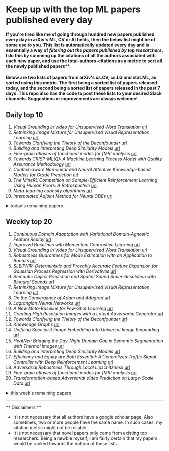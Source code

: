 # Keep up with the top ML papers published every day

#### If you're tired like me of going through hundred new papers published every day in arXiv's ML, CV or AI fields, then the below list might be of some use to you. This list is automatically updated every day and is essentially a way of *filtering out the papers published by top researchers*. I do this by summing up the citations of all the authors associated with each new paper, and use the total-authors-citations as a metric to sort all the newly published papers**. 

#### Below are two lists of papers from arXiv's cs.CV, cs.LG and stat.ML, as sorted using this metric. The first being a sorted list of papers released today, and the second being a sorted list of papers released in the past 7 days. This repo also has the code to post these lists to your desired Slack channels. Suggestions or improvements are always welcome!

## Daily top 10
1. *Visual Grounding in Video for Unsupervised Word Translation* [url](http://arxiv.org/abs/2003.05078)
2. *Rethinking Image Mixture for Unsupervised Visual Representation Learning* [url](http://arxiv.org/abs/2003.05438)
3. *Towards Clarifying the Theory of the Deconfounder* [url](http://arxiv.org/abs/2003.04948)
4. *Building and Interpreting Deep Similarity Models* [url](http://arxiv.org/abs/2003.05431)
5. *Fine-grain atlases of functional modes for fMRI analysis* [url](http://arxiv.org/abs/2003.05405)
6. *Towards CRISP-ML(Q): A Machine Learning Process Model with Quality Assurance Methodology* [url](http://arxiv.org/abs/2003.05155)
7. *Context-aware Non-linear and Neural Attentive Knowledge-based Models for Grade Prediction* [url](http://arxiv.org/abs/2003.05063)
8. *The MineRL Competition on Sample-Efficient Reinforcement Learning Using Human Priors: A Retrospective* [url](http://arxiv.org/abs/2003.05012)
9. *Meta-learning curiosity algorithms* [url](http://arxiv.org/abs/2003.05325)
10. *Interpolated Adjoint Method for Neural ODEs* [url](http://arxiv.org/abs/2003.05271)
<details><summary>today's remaining papers</summary>
  <ol start=11>
    <li><i>hp-VPINNs: Variational Physics-Informed Neural Networks With Domain Decomposition</i> <a href="http://arxiv.org/abs/2003.05385">url</a></li>
    <li><i>CASIA-SURF CeFA: A Benchmark for Multi-modal Cross-ethnicity Face Anti-spoofing</i> <a href="http://arxiv.org/abs/2003.05136">url</a></li>
    <li><i>Cloth in the Wind: A Case Study of Physical Measurement through Simulation</i> <a href="http://arxiv.org/abs/2003.05065">url</a></li>
    <li><i>Learning Predictive Representations for Deformable Objects Using Contrastive Estimation</i> <a href="http://arxiv.org/abs/2003.05436">url</a></li>
    <li><i>Gauge Equivariant Mesh CNNs: Anisotropic convolutions on geometric graphs</i> <a href="http://arxiv.org/abs/2003.05425">url</a></li>
    <li><i>Learning Video Object Segmentation from Unlabeled Videos</i> <a href="http://arxiv.org/abs/2003.05020">url</a></li>
    <li><i>FlowFusion: Dynamic Dense RGB-D SLAM Based on Optical Flow</i> <a href="http://arxiv.org/abs/2003.05102">url</a></li>
    <li><i>Integrating Physics-Based Modeling with Machine Learning: A Survey</i> <a href="http://arxiv.org/abs/2003.04919">url</a></li>
    <li><i>Automated discovery of a robust interatomic potential for aluminum</i> <a href="http://arxiv.org/abs/2003.04934">url</a></li>
    <li><i>LC-GAN: Image-to-image Translation Based on Generative Adversarial Network for Endoscopic Images</i> <a href="http://arxiv.org/abs/2003.04949">url</a></li>
    <li><i>Convolutional Kernel Networks for Graph-Structured Data</i> <a href="http://arxiv.org/abs/2003.05189">url</a></li>
    <li><i>PL${}_{1}$P -- Point-line Minimal Problems under Partial Visibility in Three Views</i> <a href="http://arxiv.org/abs/2003.05015">url</a></li>
    <li><i>KALE: When Energy-Based Learning Meets Adversarial Training</i> <a href="http://arxiv.org/abs/2003.05033">url</a></li>
    <li><i>SuperMix: Supervising the Mixing Data Augmentation</i> <a href="http://arxiv.org/abs/2003.05034">url</a></li>
    <li><i>Rapid AI Development Cycle for the Coronavirus (COVID-19) Pandemic: Initial Results for Automated Detection & Patient Monitoring using Deep Learning CT Image Analysis</i> <a href="http://arxiv.org/abs/2003.05037">url</a></li>
    <li><i>Learning-Based Human Segmentation and Velocity Estimation Using Automatic Labeled LiDAR Sequence for Training</i> <a href="http://arxiv.org/abs/2003.05093">url</a></li>
    <li><i>Equalization Loss for Long-Tailed Object Recognition</i> <a href="http://arxiv.org/abs/2003.05176">url</a></li>
    <li><i>Online Meta-Critic Learning for Off-Policy Actor-Critic Methods</i> <a href="http://arxiv.org/abs/2003.05334">url</a></li>
    <li><i>A Mobile Robot Hand-Arm Teleoperation System by Vision and IMU</i> <a href="http://arxiv.org/abs/2003.05212">url</a></li>
    <li><i>Video2Commonsense: Generating Commonsense Descriptions to Enrich Video Captioning</i> <a href="http://arxiv.org/abs/2003.05162">url</a></li>
    <li><i>Gaussian Graphical Model exploration and selection in high dimension low sample size setting</i> <a href="http://arxiv.org/abs/2003.05169">url</a></li>
    <li><i>Trusted Confidence Bounds for Learning Enabled Cyber-Physical Systems</i> <a href="http://arxiv.org/abs/2003.05107">url</a></li>
    <li><i>HEMlets PoSh: Learning Part-Centric Heatmap Triplets for 3D Human Pose and Shape Estimation</i> <a href="http://arxiv.org/abs/2003.04894">url</a></li>
    <li><i>Uncertainty depth estimation with gated images for 3D reconstruction</i> <a href="http://arxiv.org/abs/2003.05122">url</a></li>
    <li><i>A Simulation Study of Bandit Algorithms to Address External Validity of Software Fault Prediction</i> <a href="http://arxiv.org/abs/2003.05094">url</a></li>
    <li><i>Learning Diverse Fashion Collocation by Neural Graph Filtering</i> <a href="http://arxiv.org/abs/2003.04888">url</a></li>
    <li><i>xCos: An Explainable Cosine Metric for Face Verification Task</i> <a href="http://arxiv.org/abs/2003.05383">url</a></li>
    <li><i>Brazilian Lyrics-Based Music Genre Classification Using a BLSTM Network</i> <a href="http://arxiv.org/abs/2003.05377">url</a></li>
    <li><i>Disrupting Resilient Criminal Networks through Data Analysis: The case of Sicilian Mafia</i> <a href="http://arxiv.org/abs/2003.05303">url</a></li>
    <li><i>Multi-level Context Gating of Embedded Collective Knowledge for Medical Image Segmentation</i> <a href="http://arxiv.org/abs/2003.05056">url</a></li>
    <li><i>Kernel Quantization for Efficient Network Compression</i> <a href="http://arxiv.org/abs/2003.05148">url</a></li>
    <li><i>FuDGE: Functional Differential Graph Estimation with fully and discretely observed curves</i> <a href="http://arxiv.org/abs/2003.05402">url</a></li>
    <li><i>A Safety Framework for Critical Systems Utilising Deep Neural Networks</i> <a href="http://arxiv.org/abs/2003.05311">url</a></li>
    <li><i>Fairness by Explicability and Adversarial SHAP Learning</i> <a href="http://arxiv.org/abs/2003.05330">url</a></li>
    <li><i>TyDi QA: A Benchmark for Information-Seeking Question Answering in Typologically Diverse Languages</i> <a href="http://arxiv.org/abs/2003.05002">url</a></li>
    <li><i>Explainable Agents Through Social Cues: A Review</i> <a href="http://arxiv.org/abs/2003.05251">url</a></li>
    <li><i>A Benchmark for Systematic Generalization in Grounded Language Understanding</i> <a href="http://arxiv.org/abs/2003.05161">url</a></li>
    <li><i>Cars Can't Fly up in the Sky: Improving Urban-Scene Segmentation via Height-driven Attention Networks</i> <a href="http://arxiv.org/abs/2003.05128">url</a></li>
    <li><i>Curriculum Learning for Reinforcement Learning Domains: A Framework and Survey</i> <a href="http://arxiv.org/abs/2003.04960">url</a></li>
    <li><i>GID-Net: Detecting Human-Object Interaction with Global and Instance Dependency</i> <a href="http://arxiv.org/abs/2003.05242">url</a></li>
    <li><i>Majorization Minimization Methods to Distributed Pose Graph Optimization with Convergence Guarantees</i> <a href="http://arxiv.org/abs/2003.05353">url</a></li>
    <li><i>Delay-Adaptive Learning in Generalized Linear Contextual Bandits</i> <a href="http://arxiv.org/abs/2003.05174">url</a></li>
    <li><i>BP-DIP: A Backprojection based Deep Image Prior</i> <a href="http://arxiv.org/abs/2003.05417">url</a></li>
    <li><i>PONAS: Progressive One-shot Neural Architecture Search for Very Efficient Deployment</i> <a href="http://arxiv.org/abs/2003.05112">url</a></li>
    <li><i>Industrial Scale Privacy Preserving Deep Neural Network</i> <a href="http://arxiv.org/abs/2003.05198">url</a></li>
    <li><i>Imputing Missing Boarding Stations With Machine Learning Methods</i> <a href="http://arxiv.org/abs/2003.05285">url</a></li>
    <li><i>Auditing ML Models for Individual Bias and Unfairness</i> <a href="http://arxiv.org/abs/2003.05048">url</a></li>
    <li><i>Improving Convolutional Neural Networks Via Conservative Field Regularisation and Integration</i> <a href="http://arxiv.org/abs/2003.05182">url</a></li>
    <li><i>Estimation of Accurate and Calibrated Uncertainties in Deterministic models</i> <a href="http://arxiv.org/abs/2003.05103">url</a></li>
    <li><i>Semi-Local 3D Lane Detection and Uncertainty Estimation</i> <a href="http://arxiv.org/abs/2003.05257">url</a></li>
    <li><i>Learning State-Dependent Losses for Inverse Dynamics Learning</i> <a href="http://arxiv.org/abs/2003.04947">url</a></li>
    <li><i>Regularized Adaptation for Stable and Efficient Continuous-Level Learning</i> <a href="http://arxiv.org/abs/2003.05145">url</a></li>
    <li><i>Keyfilter-Aware Real-Time UAV Object Tracking</i> <a href="http://arxiv.org/abs/2003.05218">url</a></li>
    <li><i>Training-Set Distillation for Real-Time UAV Object Tracking</i> <a href="http://arxiv.org/abs/2003.05326">url</a></li>
    <li><i>Prediction of Bayesian Intervals for Tropical Storms</i> <a href="http://arxiv.org/abs/2003.05024">url</a></li>
    <li><i>Tidying Deep Saliency Prediction Architectures</i> <a href="http://arxiv.org/abs/2003.04942">url</a></li>
    <li><i>Error Estimation for Sketched SVD via the Bootstrap</i> <a href="http://arxiv.org/abs/2003.04937">url</a></li>
    <li><i>Multi-Objective Variational Autoencoder: an Application for Smart Infrastructure Maintenance</i> <a href="http://arxiv.org/abs/2003.05070">url</a></li>
    <li><i>ENSEI: Efficient Secure Inference via Frequency-Domain Homomorphic Convolution for Privacy-Preserving Visual Recognition</i> <a href="http://arxiv.org/abs/2003.05328">url</a></li>
    <li><i>How Powerful Are Randomly Initialized Pointcloud Set Functions?</i> <a href="http://arxiv.org/abs/2003.05410">url</a></li>
    <li><i>Early Response Assessment in Lung Cancer Patients using Spatio-temporal CBCT Images</i> <a href="http://arxiv.org/abs/2003.05408">url</a></li>
    <li><i>Using an ensemble color space model to tackle adversarial examples</i> <a href="http://arxiv.org/abs/2003.05005">url</a></li>
    <li><i>Crop Knowledge Discovery Based on Agricultural Big Data Integration</i> <a href="http://arxiv.org/abs/2003.05043">url</a></li>
    <li><i>Tensorized Random Projections</i> <a href="http://arxiv.org/abs/2003.05101">url</a></li>
    <li><i>Improving the Backpropagation Algorithm with Consequentialism Weight Updates over Mini-Batches</i> <a href="http://arxiv.org/abs/2003.05164">url</a></li>
    <li><i>SQUIRL: Robust and Efficient Learning from Video Demonstration of Long-Horizon Robotic Manipulation Tasks</i> <a href="http://arxiv.org/abs/2003.04956">url</a></li>
    <li><i>Computed Tomography Reconstruction Using Deep Image Prior and Learned Reconstruction Methods</i> <a href="http://arxiv.org/abs/2003.04989">url</a></li>
    <li><i>Bi-Directional Attention for Joint Instance and Semantic Segmentation in Point Clouds</i> <a href="http://arxiv.org/abs/2003.05420">url</a></li>
    <li><i>Coordinate-wise Armijo's condition: General case</i> <a href="http://arxiv.org/abs/2003.05252">url</a></li>
    <li><i>Channel Interaction Networks for Fine-Grained Image Categorization</i> <a href="http://arxiv.org/abs/2003.05235">url</a></li>
    <li><i>A Fourier Domain Feature Approach for Human Activity Recognition & Fall Detection</i> <a href="http://arxiv.org/abs/2003.05209">url</a></li>
    <li><i>SOS: Selective Objective Switch for Rapid Immunofluorescence Whole Slide Image Classification</i> <a href="http://arxiv.org/abs/2003.05080">url</a></li>
    <li><i>Plant Disease Detection from Images</i> <a href="http://arxiv.org/abs/2003.05379">url</a></li>
  </ol>
</details>

## Weekly top 20
1. *Continuous Domain Adaptation with Variational Domain-Agnostic Feature Replay* [url](http://arxiv.org/abs/2003.04382)
2. *Improved Baselines with Momentum Contrastive Learning* [url](http://arxiv.org/abs/2003.04297)
3. *Visual Grounding in Video for Unsupervised Word Translation* [url](http://arxiv.org/abs/2003.05078)
4. *Robustness Guarantees for Mode Estimation with an Application to Bandits* [url](http://arxiv.org/abs/2003.02932)
5. *SLEIPNIR: Deterministic and Provably Accurate Feature Expansion for Gaussian Process Regression with Derivatives* [url](http://arxiv.org/abs/2003.02658)
6. *Semantic Object Prediction and Spatial Sound Super-Resolution with Binaural Sounds* [url](http://arxiv.org/abs/2003.04210)
7. *Rethinking Image Mixture for Unsupervised Visual Representation Learning* [url](http://arxiv.org/abs/2003.05438)
8. *On the Convergence of Adam and Adagrad* [url](http://arxiv.org/abs/2003.02395)
9. *Lagrangian Neural Networks* [url](http://arxiv.org/abs/2003.04630)
10. *A New Meta-Baseline for Few-Shot Learning* [url](http://arxiv.org/abs/2003.04390)
11. *Creating High Resolution Images with a Latent Adversarial Generator* [url](http://arxiv.org/abs/2003.02365)
12. *Towards Clarifying the Theory of the Deconfounder* [url](http://arxiv.org/abs/2003.04948)
13. *Knowledge Graphs* [url](http://arxiv.org/abs/2003.02320)
14. *Unifying Specialist Image Embedding into Universal Image Embedding* [url](http://arxiv.org/abs/2003.03701)
15. *HeatNet: Bridging the Day-Night Domain Gap in Semantic Segmentation with Thermal Images* [url](http://arxiv.org/abs/2003.04645)
16. *Building and Interpreting Deep Similarity Models* [url](http://arxiv.org/abs/2003.05431)
17. *Efficiency and Equity are Both Essential: A Generalized Traffic Signal Controller with Deep Reinforcement Learning* [url](http://arxiv.org/abs/2003.04046)
18. *Adversarial Robustness Through Local Lipschitzness* [url](http://arxiv.org/abs/2003.02460)
19. *Fine-grain atlases of functional modes for fMRI analysis* [url](http://arxiv.org/abs/2003.05405)
20. *Transformation-based Adversarial Video Prediction on Large-Scale Data* [url](http://arxiv.org/abs/2003.04035)
<details><summary>this week's remaining papers</summary>
  <ol start=21>
    <li><i>Towards CRISP-ML(Q): A Machine Learning Process Model with Quality Assurance Methodology</i> <a href="http://arxiv.org/abs/2003.05155">url</a></li>
    <li><i>Context-aware Non-linear and Neural Attentive Knowledge-based Models for Grade Prediction</i> <a href="http://arxiv.org/abs/2003.05063">url</a></li>
    <li><i>The MineRL Competition on Sample-Efficient Reinforcement Learning Using Human Priors: A Retrospective</i> <a href="http://arxiv.org/abs/2003.05012">url</a></li>
    <li><i>Transferable Task Execution from Pixels through Deep Planning Domain Learning</i> <a href="http://arxiv.org/abs/2003.03726">url</a></li>
    <li><i>Trends and Advancements in Deep Neural Network Communication</i> <a href="http://arxiv.org/abs/2003.03320">url</a></li>
    <li><i>Feature Extraction for Hyperspectral Imagery: The Evolution from Shallow to Deep</i> <a href="http://arxiv.org/abs/2003.02822">url</a></li>
    <li><i>Meta-learning curiosity algorithms</i> <a href="http://arxiv.org/abs/2003.05325">url</a></li>
    <li><i>Trajectory Grouping with Curvature Regularization for Tubular Structure Tracking</i> <a href="http://arxiv.org/abs/2003.03710">url</a></li>
    <li><i>No Surprises: Training Robust Lung Nodule Detection for Low-Dose CT Scans by Augmenting with Adversarial Attacks</i> <a href="http://arxiv.org/abs/2003.03824">url</a></li>
    <li><i>Closure Properties for Private Classification and Online Prediction</i> <a href="http://arxiv.org/abs/2003.04509">url</a></li>
    <li><i>Compositional Convolutional Neural Networks: A Deep Architecture with Innate Robustness to Partial Occlusion</i> <a href="http://arxiv.org/abs/2003.04490">url</a></li>
    <li><i>Interpolated Adjoint Method for Neural ODEs</i> <a href="http://arxiv.org/abs/2003.05271">url</a></li>
    <li><i>A Benchmark for Temporal Color Constancy</i> <a href="http://arxiv.org/abs/2003.03763">url</a></li>
    <li><i>hp-VPINNs: Variational Physics-Informed Neural Networks With Domain Decomposition</i> <a href="http://arxiv.org/abs/2003.05385">url</a></li>
    <li><i>CASIA-SURF CeFA: A Benchmark for Multi-modal Cross-ethnicity Face Anti-spoofing</i> <a href="http://arxiv.org/abs/2003.05136">url</a></li>
    <li><i>Foreground model recognition through Neural Networks for CMB B-mode observations</i> <a href="http://arxiv.org/abs/2003.02278">url</a></li>
    <li><i>Improving Neural Named Entity Recognition with Gazetteers</i> <a href="http://arxiv.org/abs/2003.03072">url</a></li>
    <li><i>Stable Policy Optimization via Off-Policy Divergence Regularization</i> <a href="http://arxiv.org/abs/2003.04108">url</a></li>
    <li><i>Cloth in the Wind: A Case Study of Physical Measurement through Simulation</i> <a href="http://arxiv.org/abs/2003.05065">url</a></li>
    <li><i>Learning entropy production via neural networks</i> <a href="http://arxiv.org/abs/2003.04166">url</a></li>
    <li><i>Inferring Spatial Uncertainty in Object Detection</i> <a href="http://arxiv.org/abs/2003.03644">url</a></li>
    <li><i>Lung Infection Quantification of COVID-19 in CT Images with Deep Learning</i> <a href="http://arxiv.org/abs/2003.04655">url</a></li>
    <li><i>Reinforcement Learning Based Cooperative Coded Caching under Dynamic Popularities in Ultra-Dense Networks</i> <a href="http://arxiv.org/abs/2003.03758">url</a></li>
    <li><i>Learning Predictive Representations for Deformable Objects Using Contrastive Estimation</i> <a href="http://arxiv.org/abs/2003.05436">url</a></li>
    <li><i>Domain Adversarial Training for Infrared-colour Person Re-Identification</i> <a href="http://arxiv.org/abs/2003.04191">url</a></li>
    <li><i>Multi-modal Self-Supervision from Generalized Data Transformations</i> <a href="http://arxiv.org/abs/2003.04298">url</a></li>
    <li><i>Graph Convolutional Auto-encoder with Bi-decoder and Adaptive-sharing Adjacency</i> <a href="http://arxiv.org/abs/2003.04508">url</a></li>
    <li><i>Sampling on Graphs: From Theory to Applications</i> <a href="http://arxiv.org/abs/2003.03957">url</a></li>
    <li><i>Explanation-Based Tuning of Opaque Machine Learners with Application to Paper Recommendation</i> <a href="http://arxiv.org/abs/2003.04315">url</a></li>
    <li><i>Toward Cross-Domain Speech Recognition with End-to-End Models</i> <a href="http://arxiv.org/abs/2003.04194">url</a></li>
    <li><i>Automatic Machine Learning Derived from Scholarly Big Data</i> <a href="http://arxiv.org/abs/2003.03470">url</a></li>
    <li><i>DIBS: Diversity inducing Information Bottleneck in Model Ensembles</i> <a href="http://arxiv.org/abs/2003.04514">url</a></li>
    <li><i>Touch the Wind: Simultaneous Airflow, Drag and Interaction Sensing on a Multirotor</i> <a href="http://arxiv.org/abs/2003.02305">url</a></li>
    <li><i>PANDA: A Gigapixel-level Human-centric Video Dataset</i> <a href="http://arxiv.org/abs/2003.04852">url</a></li>
    <li><i>Learning Complexity of Simulated Annealing</i> <a href="http://arxiv.org/abs/2003.02981">url</a></li>
    <li><i>Convolutional Occupancy Networks</i> <a href="http://arxiv.org/abs/2003.04618">url</a></li>
    <li><i>Gauge Equivariant Mesh CNNs: Anisotropic convolutions on geometric graphs</i> <a href="http://arxiv.org/abs/2003.05425">url</a></li>
    <li><i>Learning Video Object Segmentation from Unlabeled Videos</i> <a href="http://arxiv.org/abs/2003.05020">url</a></li>
    <li><i>ReActNet: Towards Precise Binary Neural Network with Generalized Activation Functions</i> <a href="http://arxiv.org/abs/2003.03488">url</a></li>
    <li><i>FlowFusion: Dynamic Dense RGB-D SLAM Based on Optical Flow</i> <a href="http://arxiv.org/abs/2003.05102">url</a></li>
    <li><i>Cross-Modal Food Retrieval: Learning a Joint Embedding of Food Images and Recipes with Semantic Consistency and Attention Mechanism</i> <a href="http://arxiv.org/abs/2003.03955">url</a></li>
    <li><i>Guided Generative Adversarial Neural Network for Representation Learning and High Fidelity Audio Generation using Fewer Labelled Audio Data</i> <a href="http://arxiv.org/abs/2003.02836">url</a></li>
    <li><i>Integrating Physics-Based Modeling with Machine Learning: A Survey</i> <a href="http://arxiv.org/abs/2003.04919">url</a></li>
    <li><i>ReZero is All You Need: Fast Convergence at Large Depth</i> <a href="http://arxiv.org/abs/2003.04887">url</a></li>
    <li><i>TensorFlow Quantum: A Software Framework for Quantum Machine Learning</i> <a href="http://arxiv.org/abs/2003.02989">url</a></li>
    <li><i>Cross-GCN: Enhancing Graph Convolutional Network with $k$-Order Feature Interactions</i> <a href="http://arxiv.org/abs/2003.02587">url</a></li>
    <li><i>Metric-Scale Truncation-Robust Heatmaps for 3D Human Pose Estimation</i> <a href="http://arxiv.org/abs/2003.02953">url</a></li>
    <li><i>Adaptive Offline Quintuplet Loss for Image-Text Matching</i> <a href="http://arxiv.org/abs/2003.03669">url</a></li>
    <li><i>Automated discovery of a robust interatomic potential for aluminum</i> <a href="http://arxiv.org/abs/2003.04934">url</a></li>
    <li><i>Ternary Compression for Communication-Efficient Federated Learning</i> <a href="http://arxiv.org/abs/2003.03564">url</a></li>
    <li><i>LC-GAN: Image-to-image Translation Based on Generative Adversarial Network for Endoscopic Images</i> <a href="http://arxiv.org/abs/2003.04949">url</a></li>
    <li><i>RecipeGPT: Generative Pre-training Based Cooking Recipe Generation and Evaluation System</i> <a href="http://arxiv.org/abs/2003.02498">url</a></li>
    <li><i>A Tracking System For Baseball Game Reconstruction</i> <a href="http://arxiv.org/abs/2003.03856">url</a></li>
    <li><i>Cascaded Human-Object Interaction Recognition</i> <a href="http://arxiv.org/abs/2003.04262">url</a></li>
    <li><i>On the Robustness of Cooperative Multi-Agent Reinforcement Learning</i> <a href="http://arxiv.org/abs/2003.03722">url</a></li>
    <li><i>Towards a predictive spatio-temporal representation of brain data</i> <a href="http://arxiv.org/abs/2003.03290">url</a></li>
    <li><i>Generalized Policy Elimination: an efficient algorithm for Nonparametric Contextual Bandits</i> <a href="http://arxiv.org/abs/2003.02873">url</a></li>
    <li><i>A Survey on Deep Hashing Methods</i> <a href="http://arxiv.org/abs/2003.03369">url</a></li>
    <li><i>Convolutional Kernel Networks for Graph-Structured Data</i> <a href="http://arxiv.org/abs/2003.05189">url</a></li>
    <li><i>Hybrid modeling: Applications in real-time diagnosis</i> <a href="http://arxiv.org/abs/2003.02671">url</a></li>
    <li><i>TorchIO: a Python library for efficient loading, preprocessing, augmentation and patch-based sampling of medical images in deep learning</i> <a href="http://arxiv.org/abs/2003.04696">url</a></li>
    <li><i>Forgetting Outside the Box: Scrubbing Deep Networks of Information Accessible from Input-Output Observations</i> <a href="http://arxiv.org/abs/2003.02960">url</a></li>
    <li><i>Detecting Attended Visual Targets in Video</i> <a href="http://arxiv.org/abs/2003.02501">url</a></li>
    <li><i>Tackling real noisy reverberant meetings with all-neural source separation, counting, and diarization system</i> <a href="http://arxiv.org/abs/2003.03987">url</a></li>
    <li><i>Benchmarking TinyML Systems: Challenges and Direction</i> <a href="http://arxiv.org/abs/2003.04821">url</a></li>
    <li><i>Real-time Federated Evolutionary Neural Architecture Search</i> <a href="http://arxiv.org/abs/2003.02793">url</a></li>
    <li><i>AL2: Progressive Activation Loss for Learning General Representations in Classification Neural Networks</i> <a href="http://arxiv.org/abs/2003.03633">url</a></li>
    <li><i>Event-Based Angular Velocity Regression with Spiking Networks</i> <a href="http://arxiv.org/abs/2003.02790">url</a></li>
    <li><i>Pseudo-Convolutional Policy Gradient for Sequence-to-Sequence Lip-Reading</i> <a href="http://arxiv.org/abs/2003.03983">url</a></li>
    <li><i>Can We Read Speech Beyond the Lips? Rethinking RoI Selection for Deep Visual Speech Recognition</i> <a href="http://arxiv.org/abs/2003.03206">url</a></li>
    <li><i>Dropout: Explicit Forms and Capacity Control</i> <a href="http://arxiv.org/abs/2003.03397">url</a></li>
    <li><i>DANTE: A framework for mining and monitoring darknet traffic</i> <a href="http://arxiv.org/abs/2003.02575">url</a></li>
    <li><i>Frequency Bias in Neural Networks for Input of Non-Uniform Density</i> <a href="http://arxiv.org/abs/2003.04560">url</a></li>
    <li><i>Hierarchical Human Parsing with Typed Part-Relation Reasoning</i> <a href="http://arxiv.org/abs/2003.04845">url</a></li>
    <li><i>Graphs, Convolutions, and Neural Networks</i> <a href="http://arxiv.org/abs/2003.03777">url</a></li>
    <li><i>Manifold Regularization for Adversarial Robustness</i> <a href="http://arxiv.org/abs/2003.04286">url</a></li>
    <li><i>Exploiting Verified Neural Networks via Floating Point Numerical Error</i> <a href="http://arxiv.org/abs/2003.03021">url</a></li>
    <li><i>A deep learning-facilitated radiomics solution for the prediction of lung lesion shrinkage in non-small cell lung cancer trials</i> <a href="http://arxiv.org/abs/2003.02943">url</a></li>
    <li><i>A Neuro-AI Interface for Evaluating Generative Adversarial Networks</i> <a href="http://arxiv.org/abs/2003.03193">url</a></li>
    <li><i>When Deep Learning Meets Data Alignment: A Review on Deep Registration Networks (DRNs)</i> <a href="http://arxiv.org/abs/2003.03167">url</a></li>
    <li><i>Anomaly Detection in Beehives using Deep Recurrent Autoencoders</i> <a href="http://arxiv.org/abs/2003.04576">url</a></li>
    <li><i>Bayesian optimization of variable-size design space problems</i> <a href="http://arxiv.org/abs/2003.03300">url</a></li>
    <li><i>Path Planning Using Probability Tensor Flows</i> <a href="http://arxiv.org/abs/2003.02774">url</a></li>
    <li><i>PL${}_{1}$P -- Point-line Minimal Problems under Partial Visibility in Three Views</i> <a href="http://arxiv.org/abs/2003.05015">url</a></li>
    <li><i>Wide-minima Density Hypothesis and the Explore-Exploit Learning Rate Schedule</i> <a href="http://arxiv.org/abs/2003.03977">url</a></li>
    <li><i>Time-varying Gaussian Process Bandit Optimization with Non-constant Evaluation Time</i> <a href="http://arxiv.org/abs/2003.04691">url</a></li>
    <li><i>A Benchmark for LiDAR-based Panoptic Segmentation based on KITTI</i> <a href="http://arxiv.org/abs/2003.02371">url</a></li>
    <li><i>FormulaZero: Distributionally Robust Online Adaptation via Offline Population Synthesis</i> <a href="http://arxiv.org/abs/2003.03900">url</a></li>
    <li><i>Fake Generated Painting Detection via Frequency Analysis</i> <a href="http://arxiv.org/abs/2003.02467">url</a></li>
    <li><i>DeLTra: Deep Light Transport for Projector-Camera Systems</i> <a href="http://arxiv.org/abs/2003.03040">url</a></li>
    <li><i>IntrA: 3D Intracranial Aneurysm Dataset for Deep Learning</i> <a href="http://arxiv.org/abs/2003.02920">url</a></li>
    <li><i>KALE: When Energy-Based Learning Meets Adversarial Training</i> <a href="http://arxiv.org/abs/2003.05033">url</a></li>
    <li><i>Approximate is Good Enough: Probabilistic Variants of Dimensional and Margin Complexity</i> <a href="http://arxiv.org/abs/2003.04180">url</a></li>
    <li><i>TIME: A Transparent, Interpretable, Model-Adaptive and Explainable Neural Network for Dynamic Physical Processes</i> <a href="http://arxiv.org/abs/2003.02426">url</a></li>
    <li><i>Team O2AS at the World Robot Summit 2018: An Approach to Robotic Kitting and Assembly Tasks using General Purpose Grippers and Tools</i> <a href="http://arxiv.org/abs/2003.02427">url</a></li>
    <li><i>Distributional Robustness and Regularization in Reinforcement Learning</i> <a href="http://arxiv.org/abs/2003.02894">url</a></li>
    <li><i>Learning the sense of touch in simulation: a sim-to-real strategy for vision-based tactile sensing</i> <a href="http://arxiv.org/abs/2003.02640">url</a></li>
    <li><i>Augmented Transformer Achieves 97% and 85% for Top5 Prediction of Direct and Classical Retro-Synthesis</i> <a href="http://arxiv.org/abs/2003.02804">url</a></li>
    <li><i>SuperMix: Supervising the Mixing Data Augmentation</i> <a href="http://arxiv.org/abs/2003.05034">url</a></li>
    <li><i>Endoscopy disease detection challenge 2020</i> <a href="http://arxiv.org/abs/2003.03376">url</a></li>
    <li><i>Methods to Recover Unknown Processes in Partial Differential Equations Using Data</i> <a href="http://arxiv.org/abs/2003.02387">url</a></li>
    <li><i>Reconstruction of 3D flight trajectories from ad-hoc camera networks</i> <a href="http://arxiv.org/abs/2003.04784">url</a></li>
    <li><i>New advances in enumerative biclustering algorithms with online partitioning</i> <a href="http://arxiv.org/abs/2003.04726">url</a></li>
    <li><i>$Π-$nets: Deep Polynomial Neural Networks</i> <a href="http://arxiv.org/abs/2003.03828">url</a></li>
    <li><i>SimLoss: Class Similarities in Cross Entropy</i> <a href="http://arxiv.org/abs/2003.03182">url</a></li>
    <li><i>Large-scale benchmark study of survival prediction methods using multi-omics data</i> <a href="http://arxiv.org/abs/2003.03621">url</a></li>
    <li><i>Zooming for Efficient Model-Free Reinforcement Learning in Metric Spaces</i> <a href="http://arxiv.org/abs/2003.04069">url</a></li>
    <li><i>Bandits with adversarial scaling</i> <a href="http://arxiv.org/abs/2003.02287">url</a></li>
    <li><i>Detecting and Characterizing Bots that Commit Code</i> <a href="http://arxiv.org/abs/2003.03172">url</a></li>
    <li><i>The growing echo chamber of social media: Measuring temporal and social contagion dynamics for over 150 languages on Twitter for 2009--2020</i> <a href="http://arxiv.org/abs/2003.03667">url</a></li>
    <li><i>Adaptive Prediction Timing for Electronic Health Records</i> <a href="http://arxiv.org/abs/2003.02554">url</a></li>
    <li><i>Collaborative Learning of Semi-Supervised Clustering and Classification for Labeling Uncurated Data</i> <a href="http://arxiv.org/abs/2003.04261">url</a></li>
    <li><i>Semi-Supervised StyleGAN for Disentanglement Learning</i> <a href="http://arxiv.org/abs/2003.03461">url</a></li>
    <li><i>Rapid AI Development Cycle for the Coronavirus (COVID-19) Pandemic: Initial Results for Automated Detection & Patient Monitoring using Deep Learning CT Image Analysis</i> <a href="http://arxiv.org/abs/2003.05037">url</a></li>
    <li><i>Improving noise robust automatic speech recognition with single-channel time-domain enhancement network</i> <a href="http://arxiv.org/abs/2003.03998">url</a></li>
    <li><i>Inverse Feature Learning: Feature learning based on Representation Learning of Error</i> <a href="http://arxiv.org/abs/2003.03689">url</a></li>
    <li><i>Learning-Based Human Segmentation and Velocity Estimation Using Automatic Labeled LiDAR Sequence for Training</i> <a href="http://arxiv.org/abs/2003.05093">url</a></li>
    <li><i>Deep learning for prediction of population health costs</i> <a href="http://arxiv.org/abs/2003.03466">url</a></li>
    <li><i>Cryptanalytic Extraction of Neural Network Models</i> <a href="http://arxiv.org/abs/2003.04884">url</a></li>
    <li><i>Noise Estimation Using Density Estimation for Self-Supervised Multimodal Learning</i> <a href="http://arxiv.org/abs/2003.03186">url</a></li>
    <li><i>Towards Fair Cross-Domain Adaptation via Generative Learning</i> <a href="http://arxiv.org/abs/2003.02366">url</a></li>
    <li><i>Automatic Curriculum Learning For Deep RL: A Short Survey</i> <a href="http://arxiv.org/abs/2003.04664">url</a></li>
    <li><i>Communication-Efficient Massive UAV Online Path Control: Federated Learning Meets Mean-Field Game Theory</i> <a href="http://arxiv.org/abs/2003.04451">url</a></li>
    <li><i>Joint Parameter-and-Bandwidth Allocation for Improving the Efficiency of Partitioned Edge Learning</i> <a href="http://arxiv.org/abs/2003.04544">url</a></li>
    <li><i>TaskNorm: Rethinking Batch Normalization for Meta-Learning</i> <a href="http://arxiv.org/abs/2003.03284">url</a></li>
    <li><i>Equalization Loss for Long-Tailed Object Recognition</i> <a href="http://arxiv.org/abs/2003.05176">url</a></li>
    <li><i>Online Meta-Critic Learning for Off-Policy Actor-Critic Methods</i> <a href="http://arxiv.org/abs/2003.05334">url</a></li>
    <li><i>Pixel-In-Pixel Net: Towards Efficient Facial Landmark Detection in the Wild</i> <a href="http://arxiv.org/abs/2003.03771">url</a></li>
    <li><i>Deep Blind Video Super-resolution</i> <a href="http://arxiv.org/abs/2003.04716">url</a></li>
    <li><i>Clean-Label Backdoor Attacks on Video Recognition Models</i> <a href="http://arxiv.org/abs/2003.03030">url</a></li>
    <li><i>Cost-Sensitive Portfolio Selection via Deep Reinforcement Learning</i> <a href="http://arxiv.org/abs/2003.03051">url</a></li>
    <li><i>Smart Train Operation Algorithms based on Expert Knowledge and Reinforcement Learning</i> <a href="http://arxiv.org/abs/2003.03327">url</a></li>
    <li><i>BiDet: An Efficient Binarized Object Detector</i> <a href="http://arxiv.org/abs/2003.03961">url</a></li>
    <li><i>A Mobile Robot Hand-Arm Teleoperation System by Vision and IMU</i> <a href="http://arxiv.org/abs/2003.05212">url</a></li>
    <li><i>Improving Training on Noisy Stuctured Labels</i> <a href="http://arxiv.org/abs/2003.03862">url</a></li>
    <li><i>IMRAM: Iterative Matching with Recurrent Attention Memory for Cross-Modal Image-Text Retrieval</i> <a href="http://arxiv.org/abs/2003.03772">url</a></li>
    <li><i>What is the State of Neural Network Pruning?</i> <a href="http://arxiv.org/abs/2003.03033">url</a></li>
    <li><i>Video2Commonsense: Generating Commonsense Descriptions to Enrich Video Captioning</i> <a href="http://arxiv.org/abs/2003.05162">url</a></li>
    <li><i>Ordering Chaos: Memory-Aware Scheduling of Irregularly Wired Neural Networks for Edge Devices</i> <a href="http://arxiv.org/abs/2003.02369">url</a></li>
    <li><i>Recognizing Affiliation: Using Behavioural Traces to Predict the Quality of Social Interactions in Online Games</i> <a href="http://arxiv.org/abs/2003.03438">url</a></li>
    <li><i>Metafeatures-based Rule-Extraction for Classifiers on Behavioral and Textual Data</i> <a href="http://arxiv.org/abs/2003.04792">url</a></li>
    <li><i>Deep Active Inference for Autonomous Robot Navigation</i> <a href="http://arxiv.org/abs/2003.03220">url</a></li>
    <li><i>Hierarchical Kinematic Human Mesh Recovery</i> <a href="http://arxiv.org/abs/2003.04232">url</a></li>
    <li><i>PPMC Training Algorithm: A Robot Independent Rough Terrain Deep Learning Based Path Planner and Motion Controller</i> <a href="http://arxiv.org/abs/2003.02655">url</a></li>
    <li><i>Gaussian Graphical Model exploration and selection in high dimension low sample size setting</i> <a href="http://arxiv.org/abs/2003.05169">url</a></li>
    <li><i>A Balanced and Uncertainty-aware Approach for Partial Domain Adaptation</i> <a href="http://arxiv.org/abs/2003.02541">url</a></li>
    <li><i>What went wrong and when? Instance-wise Feature Importance for Time-series Models</i> <a href="http://arxiv.org/abs/2003.02821">url</a></li>
    <li><i>Implementation of Deep Neural Networks to Classify EEG Signals using Gramian Angular Summation Field for Epilepsy Diagnosis</i> <a href="http://arxiv.org/abs/2003.04534">url</a></li>
    <li><i>Integrating Acting, Planning and Learning in Hierarchical Operational Models</i> <a href="http://arxiv.org/abs/2003.03932">url</a></li>
    <li><i>Learning View and Target Invariant Visual Servoing for Navigation</i> <a href="http://arxiv.org/abs/2003.02327">url</a></li>
    <li><i>Variational Inference for Deep Probabilistic Canonical Correlation Analysis</i> <a href="http://arxiv.org/abs/2003.04292">url</a></li>
    <li><i>Trusted Confidence Bounds for Learning Enabled Cyber-Physical Systems</i> <a href="http://arxiv.org/abs/2003.05107">url</a></li>
    <li><i>Recognition of Smoking Gesture Using Smart Watch Technology</i> <a href="http://arxiv.org/abs/2003.02735">url</a></li>
    <li><i>Natural Language QA Approaches using Reasoning with External Knowledge</i> <a href="http://arxiv.org/abs/2003.03446">url</a></li>
    <li><i>DADA: Differentiable Automatic Data Augmentation</i> <a href="http://arxiv.org/abs/2003.03780">url</a></li>
    <li><i>HEMlets PoSh: Learning Part-Centric Heatmap Triplets for 3D Human Pose and Shape Estimation</i> <a href="http://arxiv.org/abs/2003.04894">url</a></li>
    <li><i>A Corpus for Detecting High-Context Medical Conditions in Intensive Care Patient Notes Focusing on Frequently Readmitted Patients</i> <a href="http://arxiv.org/abs/2003.03044">url</a></li>
    <li><i>Neural-Swarm: Decentralized Close-Proximity Multirotor Control Using Learned Interactions</i> <a href="http://arxiv.org/abs/2003.02992">url</a></li>
    <li><i>D3Feat: Joint Learning of Dense Detection and Description of 3D Local Features</i> <a href="http://arxiv.org/abs/2003.03164">url</a></li>
    <li><i>Uncertainty depth estimation with gated images for 3D reconstruction</i> <a href="http://arxiv.org/abs/2003.05122">url</a></li>
    <li><i>Bundle Adjustment on a Graph Processor</i> <a href="http://arxiv.org/abs/2003.03134">url</a></li>
    <li><i>Progressive Growing of Neural ODEs</i> <a href="http://arxiv.org/abs/2003.03695">url</a></li>
    <li><i>Contextual Blocking Bandits</i> <a href="http://arxiv.org/abs/2003.03426">url</a></li>
    <li><i>Knowledge distillation via adaptive instance normalization</i> <a href="http://arxiv.org/abs/2003.04289">url</a></li>
    <li><i>Label-Driven Reconstruction for Domain Adaptation in Semantic Segmentation</i> <a href="http://arxiv.org/abs/2003.04614">url</a></li>
    <li><i>Action Segmentation with Joint Self-Supervised Temporal Domain Adaptation</i> <a href="http://arxiv.org/abs/2003.02824">url</a></li>
    <li><i>Context-Aware Domain Adaptation in Semantic Segmentation</i> <a href="http://arxiv.org/abs/2003.04010">url</a></li>
    <li><i>Faster ILOD: Incremental Learning for Object Detectors based on Faster RCNN</i> <a href="http://arxiv.org/abs/2003.03901">url</a></li>
    <li><i>Flexible numerical optimization with ensmallen</i> <a href="http://arxiv.org/abs/2003.04103">url</a></li>
    <li><i>Learning in the Sky: An Efficient 3D Placement of UAVs</i> <a href="http://arxiv.org/abs/2003.02650">url</a></li>
    <li><i>Deep Learning Algorithms for Rotating Machinery Intelligent Diagnosis: An Open Source Benchmark Study</i> <a href="http://arxiv.org/abs/2003.03315">url</a></li>
    <li><i>Cumulant-free closed-form formulas for some common (dis)similarities between densities of an exponential family</i> <a href="http://arxiv.org/abs/2003.02469">url</a></li>
    <li><i>How to Train Your Super-Net: An Analysis of Training Heuristics in Weight-Sharing NAS</i> <a href="http://arxiv.org/abs/2003.04276">url</a></li>
    <li><i>Computer Aided Diagnosis for Spitzoid lesions classification using Artificial Intelligence techniques</i> <a href="http://arxiv.org/abs/2003.04745">url</a></li>
    <li><i>Active Model Estimation in Markov Decision Processes</i> <a href="http://arxiv.org/abs/2003.03297">url</a></li>
    <li><i>A Simulation Study of Bandit Algorithms to Address External Validity of Software Fault Prediction</i> <a href="http://arxiv.org/abs/2003.05094">url</a></li>
    <li><i>Neural Operator: Graph Kernel Network for Partial Differential Equations</i> <a href="http://arxiv.org/abs/2003.03485">url</a></li>
    <li><i>Moving Target Monte Carlo</i> <a href="http://arxiv.org/abs/2003.04873">url</a></li>
    <li><i>On the Texture Bias for Few-Shot CNN Segmentation</i> <a href="http://arxiv.org/abs/2003.04052">url</a></li>
    <li><i>Off-Road Drivable Area Extraction Using 3D LiDAR Data</i> <a href="http://arxiv.org/abs/2003.04780">url</a></li>
    <li><i>Discovering Symmetry Invariants and Conserved Quantities by Interpreting Siamese Neural Networks</i> <a href="http://arxiv.org/abs/2003.04299">url</a></li>
    <li><i>Learning Diverse Fashion Collocation by Neural Graph Filtering</i> <a href="http://arxiv.org/abs/2003.04888">url</a></li>
    <li><i>Automated detection of pitting and stress corrosion cracks in used nuclear fuel dry storage canisters using residual neural networks</i> <a href="http://arxiv.org/abs/2003.03241">url</a></li>
    <li><i>Improving IoT Analytics through Selective Edge Execution</i> <a href="http://arxiv.org/abs/2003.03588">url</a></li>
    <li><i>xCos: An Explainable Cosine Metric for Face Verification Task</i> <a href="http://arxiv.org/abs/2003.05383">url</a></li>
    <li><i>Image Generation from Freehand Scene Sketches</i> <a href="http://arxiv.org/abs/2003.02683">url</a></li>
    <li><i>Causal Interaction Trees: Tree-Based Subgroup Identification for Observational Data</i> <a href="http://arxiv.org/abs/2003.03042">url</a></li>
    <li><i>Brazilian Lyrics-Based Music Genre Classification Using a BLSTM Network</i> <a href="http://arxiv.org/abs/2003.05377">url</a></li>
    <li><i>Incremental Few-Shot Object Detection</i> <a href="http://arxiv.org/abs/2003.04668">url</a></li>
    <li><i>Disrupting Resilient Criminal Networks through Data Analysis: The case of Sicilian Mafia</i> <a href="http://arxiv.org/abs/2003.05303">url</a></li>
    <li><i>Security of Distributed Machine Learning: A Game-Theoretic Approach to Design Secure DSVM</i> <a href="http://arxiv.org/abs/2003.04735">url</a></li>
    <li><i>Cross-View Tracking for Multi-Human 3D Pose Estimation at over 100 FPS</i> <a href="http://arxiv.org/abs/2003.03972">url</a></li>
    <li><i>Multi-level Context Gating of Embedded Collective Knowledge for Medical Image Segmentation</i> <a href="http://arxiv.org/abs/2003.05056">url</a></li>
    <li><i>Rethinking Sparse Gaussian Processes: Bayesian Approaches to Inducing-Variable Approximations</i> <a href="http://arxiv.org/abs/2003.03080">url</a></li>
    <li><i>Approximating the Hotelling Observer with Autoencoder-Learned Efficient Channels for Binary Signal Detection Tasks</i> <a href="http://arxiv.org/abs/2003.02321">url</a></li>
    <li><i>Single-view 2D CNNs with Fully Automatic Non-nodule Categorization for False Positive Reduction in Pulmonary Nodule Detection</i> <a href="http://arxiv.org/abs/2003.04454">url</a></li>
    <li><i>Data Warehouse and Decision Support on Integrated Crop Big Data</i> <a href="http://arxiv.org/abs/2003.04470">url</a></li>
    <li><i>Tracking Road Users using Constraint Programming</i> <a href="http://arxiv.org/abs/2003.04468">url</a></li>
    <li><i>Kernel Quantization for Efficient Network Compression</i> <a href="http://arxiv.org/abs/2003.05148">url</a></li>
    <li><i>Privacy-Aware Time-Series Data Sharing with Deep Reinforcement Learning</i> <a href="http://arxiv.org/abs/2003.02685">url</a></li>
    <li><i>Spine intervertebral disc labeling using a fully convolutional redundant counting model</i> <a href="http://arxiv.org/abs/2003.04387">url</a></li>
    <li><i>Automatic segmentation of spinal multiple sclerosis lesions: How to generalize across MRI contrasts?</i> <a href="http://arxiv.org/abs/2003.04377">url</a></li>
    <li><i>Domain Adaptation with Conditional Distribution Matching and Generalized Label Shift</i> <a href="http://arxiv.org/abs/2003.04475">url</a></li>
    <li><i>Detection and Recovery of Adversarial Attacks with Injected Attractors</i> <a href="http://arxiv.org/abs/2003.02732">url</a></li>
    <li><i>Adversarial Attacks on Probabilistic Autoregressive Forecasting Models</i> <a href="http://arxiv.org/abs/2003.03778">url</a></li>
    <li><i>FuDGE: Functional Differential Graph Estimation with fully and discretely observed curves</i> <a href="http://arxiv.org/abs/2003.05402">url</a></li>
    <li><i>Robust, Occlusion-aware Pose Estimation for Objects Grasped by Adaptive Hands</i> <a href="http://arxiv.org/abs/2003.03518">url</a></li>
    <li><i>Adaptive Semantic-Visual Tree for Hierarchical Embeddings</i> <a href="http://arxiv.org/abs/2003.03707">url</a></li>
    <li><i>Meta3D: Single-View 3D Object Reconstruction from Shape Priors in Memory</i> <a href="http://arxiv.org/abs/2003.03711">url</a></li>
    <li><i>An Empirical Accuracy Law for Sequential Machine Translation: the Case of Google Translate</i> <a href="http://arxiv.org/abs/2003.02817">url</a></li>
    <li><i>An Active Learning Framework for Constructing High-fidelity Mobility Maps</i> <a href="http://arxiv.org/abs/2003.03517">url</a></li>
    <li><i>Synaptic Metaplasticity in Binarized Neural Networks</i> <a href="http://arxiv.org/abs/2003.03533">url</a></li>
    <li><i>PULSE: Self-Supervised Photo Upsampling via Latent Space Exploration of Generative Models</i> <a href="http://arxiv.org/abs/2003.03808">url</a></li>
    <li><i>Learning Convolutional Sparse Coding on Complex Domain for Interferometric Phase Restoration</i> <a href="http://arxiv.org/abs/2003.03440">url</a></li>
    <li><i>A Safety Framework for Critical Systems Utilising Deep Neural Networks</i> <a href="http://arxiv.org/abs/2003.05311">url</a></li>
    <li><i>Fine-Grained Visual Classification via Progressive Multi-Granularity Training of Jigsaw Patches</i> <a href="http://arxiv.org/abs/2003.03836">url</a></li>
    <li><i>Enabling Viewpoint Learning through Dynamic Label Generation</i> <a href="http://arxiv.org/abs/2003.04651">url</a></li>
    <li><i>Teaching Temporal Logics to Neural Networks</i> <a href="http://arxiv.org/abs/2003.04218">url</a></li>
    <li><i>Automating Representation Discovery with MAP-Elites</i> <a href="http://arxiv.org/abs/2003.04389">url</a></li>
    <li><i>Flexible Bayesian Nonlinear Model Configuration</i> <a href="http://arxiv.org/abs/2003.02929">url</a></li>
    <li><i>AP-MTL: Attention Pruned Multi-task Learning Model for Real-time Instrument Detection and Segmentation in Robot-assisted Surgery</i> <a href="http://arxiv.org/abs/2003.04769">url</a></li>
    <li><i>PnP-Net: A hybrid Perspective-n-Point Network</i> <a href="http://arxiv.org/abs/2003.04626">url</a></li>
    <li><i>Fast Online Adaptation in Robotics through Meta-Learning Embeddings of Simulated Priors</i> <a href="http://arxiv.org/abs/2003.04663">url</a></li>
    <li><i>SalsaNext: Fast Semantic Segmentation of LiDAR Point Clouds for Autonomous Driving</i> <a href="http://arxiv.org/abs/2003.03653">url</a></li>
    <li><i>Multi-Scale Neural network for EEG Representation Learning in BCI</i> <a href="http://arxiv.org/abs/2003.02657">url</a></li>
    <li><i>A working likelihood approach to support vector regression with a data-driven insensitivity parameter</i> <a href="http://arxiv.org/abs/2003.03893">url</a></li>
    <li><i>Mind the Gap: Enlarging the Domain Gap in Open Set Domain Adaptation</i> <a href="http://arxiv.org/abs/2003.03787">url</a></li>
    <li><i>Training Deep Energy-Based Models with f-Divergence Minimization</i> <a href="http://arxiv.org/abs/2003.03463">url</a></li>
    <li><i>Spike-Timing-Dependent Inference of Synaptic Weights</i> <a href="http://arxiv.org/abs/2003.03988">url</a></li>
    <li><i>High-dimensional, multiscale online changepoint detection</i> <a href="http://arxiv.org/abs/2003.03668">url</a></li>
    <li><i>Does label smoothing mitigate label noise?</i> <a href="http://arxiv.org/abs/2003.02819">url</a></li>
    <li><i>Transfer Reinforcement Learning under Unobserved Contextual Information</i> <a href="http://arxiv.org/abs/2003.04427">url</a></li>
    <li><i>Semantic Change Pattern Analysis</i> <a href="http://arxiv.org/abs/2003.03492">url</a></li>
    <li><i>Demographic Bias in Biometrics: A Survey on an Emerging Challenge</i> <a href="http://arxiv.org/abs/2003.02488">url</a></li>
    <li><i>Optimizing JPEG Quantization for Classification Networks</i> <a href="http://arxiv.org/abs/2003.02874">url</a></li>
    <li><i>On the performance of deep learning models for time series classification in streaming</i> <a href="http://arxiv.org/abs/2003.02544">url</a></li>
    <li><i>Demographic Bias in Presentation Attack Detection of Iris Recognition Systems</i> <a href="http://arxiv.org/abs/2003.03151">url</a></li>
    <li><i>Multi-Task Recurrent Neural Network for Surgical Gesture Recognition and Progress Prediction</i> <a href="http://arxiv.org/abs/2003.04772">url</a></li>
    <li><i>Fairness by Explicability and Adversarial SHAP Learning</i> <a href="http://arxiv.org/abs/2003.05330">url</a></li>
    <li><i>GANwriting: Content-Conditioned Generation of Styled Handwritten Word Images</i> <a href="http://arxiv.org/abs/2003.02567">url</a></li>
    <li><i>Removing Disparate Impact of Differentially Private Stochastic Gradient Descent on Model Accuracy</i> <a href="http://arxiv.org/abs/2003.03699">url</a></li>
    <li><i>GeoConv: Geodesic Guided Convolution for Facial Action Unit Recognition</i> <a href="http://arxiv.org/abs/2003.03055">url</a></li>
    <li><i>EmpTransfo: A Multi-head Transformer Architecture for Creating Empathetic Dialog Systems</i> <a href="http://arxiv.org/abs/2003.02958">url</a></li>
    <li><i>End-to-End Trainable One-Stage Parking Slot Detection Integrating Global and Local Information</i> <a href="http://arxiv.org/abs/2003.02445">url</a></li>
    <li><i>Diffusion State Distances: Multitemporal Analysis, Fast Algorithms, and Applications to Biological Networks</i> <a href="http://arxiv.org/abs/2003.03616">url</a></li>
    <li><i>Revisiting SGD with Increasingly Weighted Averaging: Optimization and Generalization Perspectives</i> <a href="http://arxiv.org/abs/2003.04339">url</a></li>
    <li><i>FoCL: Feature-Oriented Continual Learning for Generative Models</i> <a href="http://arxiv.org/abs/2003.03877">url</a></li>
    <li><i>Exploring Partial Intrinsic and Extrinsic Symmetry in 3D Medical Imaging</i> <a href="http://arxiv.org/abs/2003.02294">url</a></li>
    <li><i>TyDi QA: A Benchmark for Information-Seeking Question Answering in Typologically Diverse Languages</i> <a href="http://arxiv.org/abs/2003.05002">url</a></li>
    <li><i>Tatistical Context-Dependent Units Boundary Correction for Corpus-based Unit-Selection Text-to-Speech</i> <a href="http://arxiv.org/abs/2003.02837">url</a></li>
    <li><i>Change Point Models for Real-time Cyber Attack Detection in Connected Vehicle Environment</i> <a href="http://arxiv.org/abs/2003.04185">url</a></li>
    <li><i>Predicting Memory Compiler Performance Outputs using Feed-Forward Neural Networks</i> <a href="http://arxiv.org/abs/2003.03269">url</a></li>
    <li><i>Composition of kernel and acquisition functions for High Dimensional Bayesian Optimization</i> <a href="http://arxiv.org/abs/2003.04207">url</a></li>
    <li><i>Modelling Human Active Search in Optimizing Black-box Functions</i> <a href="http://arxiv.org/abs/2003.04275">url</a></li>
    <li><i>Ecological Semantics: Programming Environments for Situated Language Understanding</i> <a href="http://arxiv.org/abs/2003.04567">url</a></li>
    <li><i>Adversarial Vertex Mixup: Toward Better Adversarially Robust Generalization</i> <a href="http://arxiv.org/abs/2003.02484">url</a></li>
    <li><i>Explainable Agents Through Social Cues: A Review</i> <a href="http://arxiv.org/abs/2003.05251">url</a></li>
    <li><i>Plasticity-Enhanced Domain-Wall MTJ Neural Networks for Energy-Efficient Online Learning</i> <a href="http://arxiv.org/abs/2003.02357">url</a></li>
    <li><i>Capacity of Continuous Channels with Memory via Directed Information Neural Estimator</i> <a href="http://arxiv.org/abs/2003.04179">url</a></li>
    <li><i>Bayesian Domain Randomization for Sim-to-Real Transfer</i> <a href="http://arxiv.org/abs/2003.02471">url</a></li>
    <li><i>Efficient Nonnegative Tensor Factorization via Saturating Coordinate Descent</i> <a href="http://arxiv.org/abs/2003.03572">url</a></li>
    <li><i>Columnwise Element Selection for Computationally Efficient Nonnegative Coupled Matrix Tensor Factorization</i> <a href="http://arxiv.org/abs/2003.03506">url</a></li>
    <li><i>DeFINE: Delayed Feedback based Immersive Navigation Environment for Studying Goal-Directed Human Navigation</i> <a href="http://arxiv.org/abs/2003.03133">url</a></li>
    <li><i>A Benchmark for Systematic Generalization in Grounded Language Understanding</i> <a href="http://arxiv.org/abs/2003.05161">url</a></li>
    <li><i>Captioning Images with Novel Objects via Online Vocabulary Expansion</i> <a href="http://arxiv.org/abs/2003.03305">url</a></li>
    <li><i>Amortized variance reduction for doubly stochastic objectives</i> <a href="http://arxiv.org/abs/2003.04125">url</a></li>
    <li><i>Drone Based RGBT Vehicle Detection and Counting: A Challenge</i> <a href="http://arxiv.org/abs/2003.02437">url</a></li>
    <li><i>Semi-supervised Development of ASR Systems for Multilingual Code-switched Speech in Under-resourced Languages</i> <a href="http://arxiv.org/abs/2003.03135">url</a></li>
    <li><i>Deep Reinforcement Learning for QoS-Constrained Resource Allocation in Multiservice Networks</i> <a href="http://arxiv.org/abs/2003.02643">url</a></li>
    <li><i>From Perspective X-ray Imaging to Parallax-Robust Orthographic Stitching</i> <a href="http://arxiv.org/abs/2003.02959">url</a></li>
    <li><i>Generative Low-bitwidth Data Free Quantization</i> <a href="http://arxiv.org/abs/2003.03603">url</a></li>
    <li><i>A Geometric Perspective on Visual Imitation Learning</i> <a href="http://arxiv.org/abs/2003.02768">url</a></li>
    <li><i>Cars Can't Fly up in the Sky: Improving Urban-Scene Segmentation via Height-driven Attention Networks</i> <a href="http://arxiv.org/abs/2003.05128">url</a></li>
    <li><i>Directional Message Passing for Molecular Graphs</i> <a href="http://arxiv.org/abs/2003.03123">url</a></li>
    <li><i>Video Caption Dataset for Describing Human Actions in Japanese</i> <a href="http://arxiv.org/abs/2003.04865">url</a></li>
    <li><i>Learned Spectral Computed Tomography</i> <a href="http://arxiv.org/abs/2003.04138">url</a></li>
    <li><i>MobilePose: Real-Time Pose Estimation for Unseen Objects with Weak Shape Supervision</i> <a href="http://arxiv.org/abs/2003.03522">url</a></li>
    <li><i>Keeping it simple: Implementation and performance of the proto-principle of adaptation and learning in the language sciences</i> <a href="http://arxiv.org/abs/2003.03813">url</a></li>
    <li><i>Pursuing Sources of Heterogeneity in Modeling Clustered Population</i> <a href="http://arxiv.org/abs/2003.04787">url</a></li>
    <li><i>The Virtual Tailor: Predicting Clothing in 3D as a Function of Human Pose, Shape and Garment Style</i> <a href="http://arxiv.org/abs/2003.04583">url</a></li>
    <li><i>When Person Re-identification Meets Changing Clothes</i> <a href="http://arxiv.org/abs/2003.04070">url</a></li>
    <li><i>Slice Tuner: A Selective Data Collection Framework for Accurate and Fair Machine Learning Models</i> <a href="http://arxiv.org/abs/2003.04549">url</a></li>
    <li><i>Curriculum Learning for Reinforcement Learning Domains: A Framework and Survey</i> <a href="http://arxiv.org/abs/2003.04960">url</a></li>
    <li><i>Domain-Specific Image Super-Resolution with Progressive Adversarial Network</i> <a href="http://arxiv.org/abs/2003.03756">url</a></li>
    <li><i>On the Learning Property of Logistic and Softmax Losses for Deep Neural Networks</i> <a href="http://arxiv.org/abs/2003.02309">url</a></li>
    <li><i>Active Fine-Tuning from gMAD Examples Improves Blind Image Quality Assessment</i> <a href="http://arxiv.org/abs/2003.03849">url</a></li>
    <li><i>An Empirical Evaluation on Robustness and Uncertainty of Regularization Methods</i> <a href="http://arxiv.org/abs/2003.03879">url</a></li>
    <li><i>Object-Oriented Video Captioning with Temporal Graph and Prior Knowledge Building</i> <a href="http://arxiv.org/abs/2003.03715">url</a></li>
    <li><i>Generalizable semi-supervised learning method to estimate mass from sparsely annotated images</i> <a href="http://arxiv.org/abs/2003.03192">url</a></li>
    <li><i>Supervised Domain Adaptation using Graph Embedding</i> <a href="http://arxiv.org/abs/2003.04063">url</a></li>
    <li><i>Dual-attention Guided Dropblock Module for Weakly Supervised Object Localization</i> <a href="http://arxiv.org/abs/2003.04719">url</a></li>
    <li><i>Channel Attention with Embedding Gaussian Process: A Probabilistic Methodology</i> <a href="http://arxiv.org/abs/2003.04575">url</a></li>
    <li><i>Measurement-driven Analysis of an Edge-Assisted Object Recognition System</i> <a href="http://arxiv.org/abs/2003.03584">url</a></li>
    <li><i>GID-Net: Detecting Human-Object Interaction with Global and Instance Dependency</i> <a href="http://arxiv.org/abs/2003.05242">url</a></li>
    <li><i>A Hybrid Approach for Tracking Individual Players in Broadcast Match Videos</i> <a href="http://arxiv.org/abs/2003.03271">url</a></li>
    <li><i>Majorization Minimization Methods to Distributed Pose Graph Optimization with Convergence Guarantees</i> <a href="http://arxiv.org/abs/2003.05353">url</a></li>
    <li><i>Texture Superpixel Clustering from Patch-based Nearest Neighbor Matching</i> <a href="http://arxiv.org/abs/2003.04414">url</a></li>
    <li><i>ShadowSync: Performing Synchronization in the Background for Highly Scalable Distributed Training</i> <a href="http://arxiv.org/abs/2003.03477">url</a></li>
    <li><i>Delay-Adaptive Learning in Generalized Linear Contextual Bandits</i> <a href="http://arxiv.org/abs/2003.05174">url</a></li>
    <li><i>Hardware Architecture Proposal for TEDA algorithm to Data Streaming Anomaly Detection</i> <a href="http://arxiv.org/abs/2003.03837">url</a></li>
    <li><i>Talking-Heads Attention</i> <a href="http://arxiv.org/abs/2003.02436">url</a></li>
    <li><i>Learning discrete state abstractions with deep variational inference</i> <a href="http://arxiv.org/abs/2003.04300">url</a></li>
    <li><i>BP-DIP: A Backprojection based Deep Image Prior</i> <a href="http://arxiv.org/abs/2003.05417">url</a></li>
    <li><i>Linear time dynamic programming for the exact path of optimal models selected from a finite set</i> <a href="http://arxiv.org/abs/2003.02808">url</a></li>
    <li><i>TTPP: Temporal Transformer with Progressive Prediction for Efficient Action Anticipation</i> <a href="http://arxiv.org/abs/2003.03530">url</a></li>
    <li><i>Complete Hierarchy of Relaxation for Constrained Signomial Positivity</i> <a href="http://arxiv.org/abs/2003.03731">url</a></li>
    <li><i>PONAS: Progressive One-shot Neural Architecture Search for Very Efficient Deployment</i> <a href="http://arxiv.org/abs/2003.05112">url</a></li>
    <li><i>Generative Adversarial Imitation Learning with Neural Networks: Global Optimality and Convergence Rate</i> <a href="http://arxiv.org/abs/2003.03709">url</a></li>
    <li><i>Industrial Scale Privacy Preserving Deep Neural Network</i> <a href="http://arxiv.org/abs/2003.05198">url</a></li>
    <li><i>Toward Adaptive Guidance: Modeling the Variety of User Behaviors in Continuous-Skill-Improving Experiences of Machine Operation Tasks</i> <a href="http://arxiv.org/abs/2003.03025">url</a></li>
    <li><i>Introduction to deep learning</i> <a href="http://arxiv.org/abs/2003.03253">url</a></li>
    <li><i>Imputing Missing Boarding Stations With Machine Learning Methods</i> <a href="http://arxiv.org/abs/2003.05285">url</a></li>
    <li><i>LSF-Join: Locality Sensitive Filtering for Distributed All-Pairs Set Similarity Under Skew</i> <a href="http://arxiv.org/abs/2003.02972">url</a></li>
    <li><i>Embedding Propagation: Smoother Manifold for Few-Shot Classification</i> <a href="http://arxiv.org/abs/2003.04151">url</a></li>
    <li><i>Combating noisy labels by agreement: A joint training method with co-regularization</i> <a href="http://arxiv.org/abs/2003.02752">url</a></li>
    <li><i>Distilling portable Generative Adversarial Networks for Image Translation</i> <a href="http://arxiv.org/abs/2003.03519">url</a></li>
    <li><i>Factorized Graph Representations for Semi-Supervised Learning from Sparse Data</i> <a href="http://arxiv.org/abs/2003.02829">url</a></li>
    <li><i>Deep Neural Networks for Automatic Speech Processing: A Survey from Large Corpora to Limited Data</i> <a href="http://arxiv.org/abs/2003.04241">url</a></li>
    <li><i>Auditing ML Models for Individual Bias and Unfairness</i> <a href="http://arxiv.org/abs/2003.05048">url</a></li>
    <li><i>Set-Structured Latent Representations</i> <a href="http://arxiv.org/abs/2003.04448">url</a></li>
    <li><i>Improving Convolutional Neural Networks Via Conservative Field Regularisation and Integration</i> <a href="http://arxiv.org/abs/2003.05182">url</a></li>
    <li><i>FOAL: Fast Online Adaptive Learning for Cardiac Motion Estimation</i> <a href="http://arxiv.org/abs/2003.04492">url</a></li>
    <li><i>Gradient-based adversarial attacks on categorical sequence models via traversing an embedded world</i> <a href="http://arxiv.org/abs/2003.04173">url</a></li>
    <li><i>Reinforcement Learning for Combinatorial Optimization: A Survey</i> <a href="http://arxiv.org/abs/2003.03600">url</a></li>
    <li><i>RCC-Dual-GAN: An Efficient Approach for Outlier Detection with Few Identified Anomalies</i> <a href="http://arxiv.org/abs/2003.03609">url</a></li>
    <li><i>Watch and learn -- a generalized approach for transferrable learning in deep neural networks via physical principles</i> <a href="http://arxiv.org/abs/2003.02647">url</a></li>
    <li><i>Learning Delicate Local Representations for Multi-Person Pose Estimation</i> <a href="http://arxiv.org/abs/2003.04030">url</a></li>
    <li><i>An API Oriented Open-source Python Framework for Unsupervised Learning on Graphs</i> <a href="http://arxiv.org/abs/2003.04819">url</a></li>
    <li><i>Discovering contemporaneous and lagged causal relations in autocorrelated nonlinear time series datasets</i> <a href="http://arxiv.org/abs/2003.03685">url</a></li>
    <li><i>DymSLAM:4D Dynamic Scene Reconstruction Based on Geometrical Motion Segmentation</i> <a href="http://arxiv.org/abs/2003.04569">url</a></li>
    <li><i>Communication-efficient Variance-reduced Stochastic Gradient Descent</i> <a href="http://arxiv.org/abs/2003.04686">url</a></li>
    <li><i>AutoML-Zero: Evolving Machine Learning Algorithms From Scratch</i> <a href="http://arxiv.org/abs/2003.03384">url</a></li>
    <li><i>Angle-Based Cost-Sensitive Multicategory Classification</i> <a href="http://arxiv.org/abs/2003.03691">url</a></li>
    <li><i>SOIC: Semantic Online Initialization and Calibration for LiDAR and Camera</i> <a href="http://arxiv.org/abs/2003.04260">url</a></li>
    <li><i>AI outperformed every dermatologist: Improved dermoscopic melanoma diagnosis through customizing batch logic and loss function in an optimized Deep CNN architecture</i> <a href="http://arxiv.org/abs/2003.02597">url</a></li>
    <li><i>Reduced Dilation-Erosion Perceptron for Binary Classification</i> <a href="http://arxiv.org/abs/2003.02306">url</a></li>
    <li><i>Defense against adversarial attacks on spoofing countermeasures of ASV</i> <a href="http://arxiv.org/abs/2003.03065">url</a></li>
    <li><i>Anysize GAN: A solution to the image-warping problem</i> <a href="http://arxiv.org/abs/2003.03233">url</a></li>
    <li><i>Fact Check-Worthiness Detection as Positive Unlabelled Learning</i> <a href="http://arxiv.org/abs/2003.02736">url</a></li>
    <li><i>Estimation of Accurate and Calibrated Uncertainties in Deterministic models</i> <a href="http://arxiv.org/abs/2003.05103">url</a></li>
    <li><i>Optimizing Streaming Parallelism on Heterogeneous Many-Core Architectures: A Machine Learning Based Approach</i> <a href="http://arxiv.org/abs/2003.04294">url</a></li>
    <li><i>UPR: A Model-Driven Architecture for Deep Phase Retrieval</i> <a href="http://arxiv.org/abs/2003.04396">url</a></li>
    <li><i>RNN-based Online Learning: An Efficient First-Order Optimization Algorithm with a Convergence Guarantee</i> <a href="http://arxiv.org/abs/2003.03601">url</a></li>
    <li><i>Modeling of Spatio-Temporal Hawkes Processes with Randomized Kernels</i> <a href="http://arxiv.org/abs/2003.03671">url</a></li>
    <li><i>Weight Priors for Learning Identity Relations</i> <a href="http://arxiv.org/abs/2003.03125">url</a></li>
    <li><i>Multi-Time-Scale Convolution for Emotion Recognition from Speech Audio Signals</i> <a href="http://arxiv.org/abs/2003.03375">url</a></li>
    <li><i>Robust Learning from Discriminative Feature Feedback</i> <a href="http://arxiv.org/abs/2003.03946">url</a></li>
    <li><i>SuPer Deep: A Surgical Perception Framework for Robotic Tissue Manipulation using Deep Learning for Feature Extraction</i> <a href="http://arxiv.org/abs/2003.03472">url</a></li>
    <li><i>Knot Selection in Sparse Gaussian Processes with a Variational Objective</i> <a href="http://arxiv.org/abs/2003.02729">url</a></li>
    <li><i>Explore and Exploit with Heterotic Line Bundle Models</i> <a href="http://arxiv.org/abs/2003.04817">url</a></li>
    <li><i>Spherical formulation of moving object geometric constraints for monocular fisheye cameras</i> <a href="http://arxiv.org/abs/2003.03262">url</a></li>
    <li><i>PAC-Bayesian Meta-learning with Implicit Prior</i> <a href="http://arxiv.org/abs/2003.02455">url</a></li>
    <li><i>Semi-Local 3D Lane Detection and Uncertainty Estimation</i> <a href="http://arxiv.org/abs/2003.05257">url</a></li>
    <li><i>Unsupervised Neural Universal Denoiser for Finite-Input General-Output Noisy Channel</i> <a href="http://arxiv.org/abs/2003.02623">url</a></li>
    <li><i>Knowledge graph based methods for record linkage</i> <a href="http://arxiv.org/abs/2003.03136">url</a></li>
    <li><i>Learning State-Dependent Losses for Inverse Dynamics Learning</i> <a href="http://arxiv.org/abs/2003.04947">url</a></li>
    <li><i>An algorithm for reconstruction of triangle-free linear dynamic networks with verification of correctness</i> <a href="http://arxiv.org/abs/2003.02870">url</a></li>
    <li><i>Stochastic Recursive Momentum for Policy Gradient Methods</i> <a href="http://arxiv.org/abs/2003.04302">url</a></li>
    <li><i>Heterogeneity Loss to Handle Intersubject and Intrasubject Variability in Cancer</i> <a href="http://arxiv.org/abs/2003.03295">url</a></li>
    <li><i>Image Restoration for Under-Display Camera</i> <a href="http://arxiv.org/abs/2003.04857">url</a></li>
    <li><i>DA4AD: End-to-end Deep Attention Aware Features Aided Visual Localization for Autonomous Driving</i> <a href="http://arxiv.org/abs/2003.03026">url</a></li>
    <li><i>Application of Deep Neural Networks to assess corporate Credit Rating</i> <a href="http://arxiv.org/abs/2003.02334">url</a></li>
    <li><i>Cross-modal Learning for Multi-modal Video Categorization</i> <a href="http://arxiv.org/abs/2003.03501">url</a></li>
    <li><i>SAFE: Scalable Automatic Feature Engineering Framework for Industrial Tasks</i> <a href="http://arxiv.org/abs/2003.02556">url</a></li>
    <li><i>Deep Inverse Feature Learning: A Representation Learning of Error</i> <a href="http://arxiv.org/abs/2003.04285">url</a></li>
    <li><i>Semi-supervised Learning Meets Factorization: Learning to Recommend with Chain Graph Model</i> <a href="http://arxiv.org/abs/2003.02452">url</a></li>
    <li><i>A Farewell to Arms: Sequential Reward Maximization on a Budget with a Giving Up Option</i> <a href="http://arxiv.org/abs/2003.03456">url</a></li>
    <li><i>Regularized Adaptation for Stable and Efficient Continuous-Level Learning</i> <a href="http://arxiv.org/abs/2003.05145">url</a></li>
    <li><i>Pruning Filters while Training for Efficiently Optimizing Deep Learning Networks</i> <a href="http://arxiv.org/abs/2003.02800">url</a></li>
    <li><i>Communication Optimization Strategies for Distributed Deep Learning: A Survey</i> <a href="http://arxiv.org/abs/2003.03009">url</a></li>
    <li><i>Reinforcement Learning for Mitigating Intermittent Interference in Terahertz Communication Networks</i> <a href="http://arxiv.org/abs/2003.04832">url</a></li>
    <li><i>QTIP: Quick simulation-based adaptation of Traffic model per Incident Parameters</i> <a href="http://arxiv.org/abs/2003.04109">url</a></li>
    <li><i>Motion-Attentive Transition for Zero-Shot Video Object Segmentation</i> <a href="http://arxiv.org/abs/2003.04253">url</a></li>
    <li><i>Diverse and Admissible Trajectory Forecasting through Multimodal Context Understanding</i> <a href="http://arxiv.org/abs/2003.03212">url</a></li>
    <li><i>Multivariate Functional Regression via Nested Reduced-Rank Regularization</i> <a href="http://arxiv.org/abs/2003.04786">url</a></li>
    <li><i>Dynamic Backdoor Attacks Against Machine Learning Models</i> <a href="http://arxiv.org/abs/2003.03675">url</a></li>
    <li><i>Keyfilter-Aware Real-Time UAV Object Tracking</i> <a href="http://arxiv.org/abs/2003.05218">url</a></li>
    <li><i>Training-Set Distillation for Real-Time UAV Object Tracking</i> <a href="http://arxiv.org/abs/2003.05326">url</a></li>
    <li><i>InfDetect: a Large Scale Graph-based Fraud Detection System for E-Commerce Insurance</i> <a href="http://arxiv.org/abs/2003.02833">url</a></li>
    <li><i>Learning-Based Link Scheduling in Millimeter-wave Multi-connectivity Scenarios</i> <a href="http://arxiv.org/abs/2003.02651">url</a></li>
    <li><i>Comparing Rewinding and Fine-tuning in Neural Network Pruning</i> <a href="http://arxiv.org/abs/2003.02389">url</a></li>
    <li><i>Dense Dilated Convolutions Merging Network for Land Cover Classification</i> <a href="http://arxiv.org/abs/2003.04027">url</a></li>
    <li><i>Addressing multiple metrics of group fairness in data-driven decision making</i> <a href="http://arxiv.org/abs/2003.04794">url</a></li>
    <li><i>Traffic Signs Detection and Recognition System using Deep Learning</i> <a href="http://arxiv.org/abs/2003.03256">url</a></li>
    <li><i>Prediction of Bayesian Intervals for Tropical Storms</i> <a href="http://arxiv.org/abs/2003.05024">url</a></li>
    <li><i>$MC^2RAM$: Markov Chain Monte Carlo Sampling in SRAM for Fast Bayesian Inference</i> <a href="http://arxiv.org/abs/2003.02629">url</a></li>
    <li><i>Deep learning approach for breast cancer diagnosis</i> <a href="http://arxiv.org/abs/2003.04480">url</a></li>
    <li><i>Machine learning assisted quantum state estimation</i> <a href="http://arxiv.org/abs/2003.03441">url</a></li>
    <li><i>COPT: Coordinated Optimal Transport on Graphs</i> <a href="http://arxiv.org/abs/2003.03892">url</a></li>
    <li><i>Novel Edge and Density Metrics for Link Cohesion</i> <a href="http://arxiv.org/abs/2003.02999">url</a></li>
    <li><i>Deep Adversarial Reinforcement Learning for Object Disentangling</i> <a href="http://arxiv.org/abs/2003.03779">url</a></li>
    <li><i>Deep Learning Guided Undersampling Mask Design for MR Image Reconstruction</i> <a href="http://arxiv.org/abs/2003.03797">url</a></li>
    <li><i>Combining Pretrained High-Resource Embeddings and Subword Representations for Low-Resource Languages</i> <a href="http://arxiv.org/abs/2003.04419">url</a></li>
    <li><i>Centrality Graph Convolutional Networks for Skeleton-based Action Recognition</i> <a href="http://arxiv.org/abs/2003.03007">url</a></li>
    <li><i>Communication-Efficient Distributed SGD with Error-Feedback, Revisited</i> <a href="http://arxiv.org/abs/2003.04706">url</a></li>
    <li><i>Tidying Deep Saliency Prediction Architectures</i> <a href="http://arxiv.org/abs/2003.04942">url</a></li>
    <li><i>Multi-object Tracking via End-to-end Tracklet Searching and Ranking</i> <a href="http://arxiv.org/abs/2003.02795">url</a></li>
    <li><i>Stochastic Linear Contextual Bandits with Diverse Contexts</i> <a href="http://arxiv.org/abs/2003.02681">url</a></li>
    <li><i>Segmentation of Satellite Imagery using U-Net Models for Land Cover Classification</i> <a href="http://arxiv.org/abs/2003.02899">url</a></li>
    <li><i>Neural networks approach for mammography diagnosis using wavelets features</i> <a href="http://arxiv.org/abs/2003.03000">url</a></li>
    <li><i>StereoNeuroBayesSLAM: A Neurobiologically Inspired Stereo Visual SLAM System Based on Direct Sparse Method</i> <a href="http://arxiv.org/abs/2003.03091">url</a></li>
    <li><i>Non-stationary neural network for stock return prediction</i> <a href="http://arxiv.org/abs/2003.02515">url</a></li>
    <li><i>Hybrid calibration procedure for fringe projection profilometry based on stereo-vision and polynomial fitting</i> <a href="http://arxiv.org/abs/2003.04168">url</a></li>
    <li><i>Machine Learning-based Approach for Depression Detection in Twitter Using Content and Activity Features</i> <a href="http://arxiv.org/abs/2003.04763">url</a></li>
    <li><i>Federated Continual Learning with Adaptive Parameter Communication</i> <a href="http://arxiv.org/abs/2003.03196">url</a></li>
    <li><i>Error Estimation for Sketched SVD via the Bootstrap</i> <a href="http://arxiv.org/abs/2003.04937">url</a></li>
    <li><i>Accurate Temporal Action Proposal Generation with Relation-Aware Pyramid Network</i> <a href="http://arxiv.org/abs/2003.04145">url</a></li>
    <li><i>BasisVAE: Translation-invariant feature-level clustering with Variational Autoencoders</i> <a href="http://arxiv.org/abs/2003.03462">url</a></li>
    <li><i>Prediction with Spatio-temporal Point Processes with Self Organizing Decision Trees</i> <a href="http://arxiv.org/abs/2003.03657">url</a></li>
    <li><i>A Multi-scale CNN-CRF Framework for Environmental Microorganism Image Segmentation</i> <a href="http://arxiv.org/abs/2003.03744">url</a></li>
    <li><i>Online Tensor-Based Learning for Multi-Way Data</i> <a href="http://arxiv.org/abs/2003.04497">url</a></li>
    <li><i>Multi-Objective Variational Autoencoder: an Application for Smart Infrastructure Maintenance</i> <a href="http://arxiv.org/abs/2003.05070">url</a></li>
    <li><i>Getting Better from Worse: Augmented Bagging and a Cautionary Tale of Variable Importance</i> <a href="http://arxiv.org/abs/2003.03629">url</a></li>
    <li><i>Stochastic Modified Equations for Continuous Limit of Stochastic ADMM</i> <a href="http://arxiv.org/abs/2003.03532">url</a></li>
    <li><i>Meta-SVDD: Probabilistic Meta-Learning for One-Class Classification in Cancer Histology Images</i> <a href="http://arxiv.org/abs/2003.03109">url</a></li>
    <li><i>Dropout Strikes Back: Improved Uncertainty Estimation via Diversity Sampled Implicit Ensembles</i> <a href="http://arxiv.org/abs/2003.03274">url</a></li>
    <li><i>Distributed Deep Convolutional Compression for Massive MIMO CSI Feedback</i> <a href="http://arxiv.org/abs/2003.04684">url</a></li>
    <li><i>Multi-Scale Superpatch Matching using Dual Superpixel Descriptors</i> <a href="http://arxiv.org/abs/2003.04428">url</a></li>
    <li><i>Metric Learning for Ordered Labeled Trees with pq-grams</i> <a href="http://arxiv.org/abs/2003.03960">url</a></li>
    <li><i>Crowd Counting via Hierarchical Scale Recalibration Network</i> <a href="http://arxiv.org/abs/2003.03545">url</a></li>
    <li><i>ENTMOOT: A Framework for Optimization over Ensemble Tree Models</i> <a href="http://arxiv.org/abs/2003.04774">url</a></li>
    <li><i>Bayesian System ID: Optimal management of parameter, model, and measurement uncertainty</i> <a href="http://arxiv.org/abs/2003.02359">url</a></li>
    <li><i>Causal Interpretability for Machine Learning -- Problems, Methods and Evaluation</i> <a href="http://arxiv.org/abs/2003.03934">url</a></li>
    <li><i>Neural Networks are Surprisingly Modular</i> <a href="http://arxiv.org/abs/2003.04881">url</a></li>
    <li><i>MCMC Guided CNN Training and Segmentation for Pancreas Extraction</i> <a href="http://arxiv.org/abs/2003.03938">url</a></li>
    <li><i>SDVTracker: Real-Time Multi-Sensor Association and Tracking for Self-Driving Vehicles</i> <a href="http://arxiv.org/abs/2003.04447">url</a></li>
    <li><i>Crossmodal learning for audio-visual speech event localization</i> <a href="http://arxiv.org/abs/2003.04358">url</a></li>
    <li><i>Recommender Systems Based on Generative Adversarial Networks: A Problem-Driven Perspective</i> <a href="http://arxiv.org/abs/2003.02474">url</a></li>
    <li><i>ENSEI: Efficient Secure Inference via Frequency-Domain Homomorphic Convolution for Privacy-Preserving Visual Recognition</i> <a href="http://arxiv.org/abs/2003.05328">url</a></li>
    <li><i>Adversarial Online Learning with Changing Action Sets: Efficient Algorithms with Approximate Regret Bounds</i> <a href="http://arxiv.org/abs/2003.03490">url</a></li>
    <li><i>mmFall: Fall Detection using 4D MmWave Radar and Variational Recurrent Autoencoder</i> <a href="http://arxiv.org/abs/2003.02386">url</a></li>
    <li><i>How Powerful Are Randomly Initialized Pointcloud Set Functions?</i> <a href="http://arxiv.org/abs/2003.05410">url</a></li>
    <li><i>Early Response Assessment in Lung Cancer Patients using Spatio-temporal CBCT Images</i> <a href="http://arxiv.org/abs/2003.05408">url</a></li>
    <li><i>Transfer Learning for Information Extraction with Limited Data</i> <a href="http://arxiv.org/abs/2003.03064">url</a></li>
    <li><i>BirdNet+: End-to-End 3D Object Detection in LiDAR Bird's Eye View</i> <a href="http://arxiv.org/abs/2003.04188">url</a></li>
    <li><i>Topological Machine Learning for Mixed Numeric and Categorical Data</i> <a href="http://arxiv.org/abs/2003.04584">url</a></li>
    <li><i>Using an ensemble color space model to tackle adversarial examples</i> <a href="http://arxiv.org/abs/2003.05005">url</a></li>
    <li><i>DASNet: Dual attentive fully convolutional siamese networks for change detection of high resolution satellite images</i> <a href="http://arxiv.org/abs/2003.03608">url</a></li>
    <li><i>Nearly Optimal Risk Bounds for Kernel K-Means</i> <a href="http://arxiv.org/abs/2003.03888">url</a></li>
    <li><i>Online Self-Supervised Learning for Object Picking: Detecting Optimum Grasping Position using a Metric Learning Approach</i> <a href="http://arxiv.org/abs/2003.03717">url</a></li>
    <li><i>Quality of Word Embeddings on Sentiment Analysis Tasks</i> <a href="http://arxiv.org/abs/2003.03264">url</a></li>
    <li><i>A new approach in model selection for ordinal target variables</i> <a href="http://arxiv.org/abs/2003.02761">url</a></li>
    <li><i>Crop Knowledge Discovery Based on Agricultural Big Data Integration</i> <a href="http://arxiv.org/abs/2003.05043">url</a></li>
    <li><i>Towards Probabilistic Verification of Machine Unlearning</i> <a href="http://arxiv.org/abs/2003.04247">url</a></li>
    <li><i>Rainy screens: Collecting rainy datasets, indoors</i> <a href="http://arxiv.org/abs/2003.04742">url</a></li>
    <li><i>No Regret Sample Selection with Noisy Labels</i> <a href="http://arxiv.org/abs/2003.03179">url</a></li>
    <li><i>ROSE: Real One-Stage Effort to Detect the Fingerprint Singular Point Based on Multi-scale Spatial Attention</i> <a href="http://arxiv.org/abs/2003.03918">url</a></li>
    <li><i>Isolation Mondrian Forest for Batch and Online Anomaly Detection</i> <a href="http://arxiv.org/abs/2003.03692">url</a></li>
    <li><i>Tensorized Random Projections</i> <a href="http://arxiv.org/abs/2003.05101">url</a></li>
    <li><i>Machine Learning based Anomaly Detection for 5G Networks</i> <a href="http://arxiv.org/abs/2003.03474">url</a></li>
    <li><i>DFVS: Deep Flow Guided Scene Agnostic Image Based Visual Servoing</i> <a href="http://arxiv.org/abs/2003.03766">url</a></li>
    <li><i>Dynamic Experience Replay</i> <a href="http://arxiv.org/abs/2003.02372">url</a></li>
    <li><i>Predicting Stock Returns with Batched AROW</i> <a href="http://arxiv.org/abs/2003.03076">url</a></li>
    <li><i>MarginDistillation: distillation for margin-based softmax</i> <a href="http://arxiv.org/abs/2003.02586">url</a></li>
    <li><i>PUMiner: Mining Security Posts from Developer Question and Answer Websites with PU Learning</i> <a href="http://arxiv.org/abs/2003.03741">url</a></li>
    <li><i>Improving the Backpropagation Algorithm with Consequentialism Weight Updates over Mini-Batches</i> <a href="http://arxiv.org/abs/2003.05164">url</a></li>
    <li><i>Novel Radiomic Feature for Survival Prediction of Lung Cancer Patients using Low-Dose CBCT Images</i> <a href="http://arxiv.org/abs/2003.03537">url</a></li>
    <li><i>Multivariate Boosted Trees and Applications to Forecasting and Control</i> <a href="http://arxiv.org/abs/2003.03835">url</a></li>
    <li><i>SQUIRL: Robust and Efficient Learning from Video Demonstration of Long-Horizon Robotic Manipulation Tasks</i> <a href="http://arxiv.org/abs/2003.04956">url</a></li>
    <li><i>Practical Privacy Preserving POI Recommendation</i> <a href="http://arxiv.org/abs/2003.02834">url</a></li>
    <li><i>Learning to Respond with Stickers: A Framework of Unifying Multi-Modality in Multi-Turn Dialog</i> <a href="http://arxiv.org/abs/2003.04679">url</a></li>
    <li><i>Cluster Pruning: An Efficient Filter Pruning Method for Edge AI Vision Applications</i> <a href="http://arxiv.org/abs/2003.02449">url</a></li>
    <li><i>Speaker Identification using EEG</i> <a href="http://arxiv.org/abs/2003.04733">url</a></li>
    <li><i>Monocular 3D Object Detection in Cylindrical Images from Fisheye Cameras</i> <a href="http://arxiv.org/abs/2003.03759">url</a></li>
    <li><i>$Q^\star$ Approximation Schemes for Batch Reinforcement Learning: A Theoretical Comparison</i> <a href="http://arxiv.org/abs/2003.03924">url</a></li>
    <li><i>A Strong Baseline for Fashion Retrieval with Person Re-Identification Models</i> <a href="http://arxiv.org/abs/2003.04094">url</a></li>
    <li><i>Embedding Expansion: Augmentation in Embedding Space for Deep Metric Learning</i> <a href="http://arxiv.org/abs/2003.02546">url</a></li>
    <li><i>Lane-Merging Using Policy-based Reinforcement Learning and Post-Optimization</i> <a href="http://arxiv.org/abs/2003.03168">url</a></li>
    <li><i>3D Quasi-Recurrent Neural Network for Hyperspectral Image Denoising</i> <a href="http://arxiv.org/abs/2003.04547">url</a></li>
    <li><i>Computed Tomography Reconstruction Using Deep Image Prior and Learned Reconstruction Methods</i> <a href="http://arxiv.org/abs/2003.04989">url</a></li>
    <li><i>Searching Central Difference Convolutional Networks for Face Anti-Spoofing</i> <a href="http://arxiv.org/abs/2003.04092">url</a></li>
    <li><i>Adversarial Machine Learning: Perspectives from Adversarial Risk Analysis</i> <a href="http://arxiv.org/abs/2003.03546">url</a></li>
    <li><i>When can Wasserstein GANs minimize Wasserstein Distance?</i> <a href="http://arxiv.org/abs/2003.04033">url</a></li>
    <li><i>Deep Learning Approach to Diabetic Retinopathy Detection</i> <a href="http://arxiv.org/abs/2003.02261">url</a></li>
    <li><i>A Survey on The Expressive Power of Graph Neural Networks</i> <a href="http://arxiv.org/abs/2003.04078">url</a></li>
    <li><i>Show, Edit and Tell: A Framework for Editing Image Captions</i> <a href="http://arxiv.org/abs/2003.03107">url</a></li>
    <li><i>Temporal Attribute Prediction via Joint Modeling of Multi-Relational Structure Evolution</i> <a href="http://arxiv.org/abs/2003.03919">url</a></li>
    <li><i>The Variational InfoMax Learning Objective</i> <a href="http://arxiv.org/abs/2003.03524">url</a></li>
    <li><i>Variational Learning of Individual Survival Distributions</i> <a href="http://arxiv.org/abs/2003.04430">url</a></li>
    <li><i>Likelihood Regret: An Out-of-Distribution Detection Score For Variational Auto-encoder</i> <a href="http://arxiv.org/abs/2003.02977">url</a></li>
    <li><i>A machine learning environment for evaluating autonomous driving software</i> <a href="http://arxiv.org/abs/2003.03576">url</a></li>
    <li><i>AlphaNet: An Attention Guided Deep Network for Automatic Image Matting</i> <a href="http://arxiv.org/abs/2003.03613">url</a></li>
    <li><i>Finding Input Characterizations for Output Properties in ReLU Neural Networks</i> <a href="http://arxiv.org/abs/2003.04273">url</a></li>
    <li><i>Harnessing Multi-View Perspective of Light Fields for Low-Light Imaging</i> <a href="http://arxiv.org/abs/2003.02438">url</a></li>
    <li><i>Individual Claims Forecasting with Bayesian Mixture Density Networks</i> <a href="http://arxiv.org/abs/2003.02453">url</a></li>
    <li><i>EPINE: Enhanced Proximity Information Network Embedding</i> <a href="http://arxiv.org/abs/2003.02689">url</a></li>
    <li><i>The Impact of Hole Geometry on Relative Robustness of In-Painting Networks: An Empirical Study</i> <a href="http://arxiv.org/abs/2003.02314">url</a></li>
    <li><i>Nonlinear Time Series Classification Using Bispectrum-based Deep Convolutional Neural Networks</i> <a href="http://arxiv.org/abs/2003.02353">url</a></li>
    <li><i>Optimally adaptive Bayesian spectral density estimation</i> <a href="http://arxiv.org/abs/2003.02367">url</a></li>
    <li><i>Auto-Tuning Spectral Clustering for Speaker Diarization Using Normalized Maximum Eigengap</i> <a href="http://arxiv.org/abs/2003.02405">url</a></li>
    <li><i>Who Make Drivers Stop? Towards Driver-centric Risk Assessment: Risk Object Identification via Causal Inference</i> <a href="http://arxiv.org/abs/2003.02425">url</a></li>
    <li><i>Search Space of Adversarial Perturbations against Image Filters</i> <a href="http://arxiv.org/abs/2003.02750">url</a></li>
    <li><i>Risk Analysis of Divide-and-Conquer ERM</i> <a href="http://arxiv.org/abs/2003.03882">url</a></li>
    <li><i>FarSee-Net: Real-Time Semantic Segmentation by Efficient Multi-scale Context Aggregation and Feature Space Super-resolution</i> <a href="http://arxiv.org/abs/2003.03913">url</a></li>
    <li><i>Deconfounded Image Captioning: A Causal Retrospect</i> <a href="http://arxiv.org/abs/2003.03923">url</a></li>
    <li><i>Pacemaker: Intermediate Teacher Knowledge Distillation For On-The-Fly Convolutional Neural Network</i> <a href="http://arxiv.org/abs/2003.03944">url</a></li>
    <li><i>TEDL: A Text Encryption Method Based on Deep Learning</i> <a href="http://arxiv.org/abs/2003.04038">url</a></li>
    <li><i>iFAN: Image-Instance Full Alignment Networks for Adaptive Object Detection</i> <a href="http://arxiv.org/abs/2003.04132">url</a></li>
    <li><i>Sets Clustering</i> <a href="http://arxiv.org/abs/2003.04135">url</a></li>
    <li><i>Human AI interaction loop training: New approach for interactive reinforcement learning</i> <a href="http://arxiv.org/abs/2003.04203">url</a></li>
    <li><i>Differential Network Analysis: A Statistical Perspective</i> <a href="http://arxiv.org/abs/2003.04235">url</a></li>
    <li><i>Restore from Restored: Video Restoration with Pseudo Clean Video</i> <a href="http://arxiv.org/abs/2003.04279">url</a></li>
    <li><i>Balance Between Efficient and Effective Learning: Dense2Sparse Reward Shaping for Robot Manipulation with Environment Uncertainty</i> <a href="http://arxiv.org/abs/2003.02740">url</a></li>
    <li><i>BERT as a Teacher: Contextual Embeddings for Sequence-Level Reward</i> <a href="http://arxiv.org/abs/2003.02738">url</a></li>
    <li><i>Rectifying Pseudo Label Learning via Uncertainty Estimation for Domain Adaptive Semantic Segmentation</i> <a href="http://arxiv.org/abs/2003.03773">url</a></li>
    <li><i>Self-Supervised Spatio-Temporal Representation Learning Using Variable Playback Speed Prediction</i> <a href="http://arxiv.org/abs/2003.02692">url</a></li>
    <li><i>Fuzzy k-Nearest Neighbors with monotonicity constraints: Moving towards the robustness of monotonic noise</i> <a href="http://arxiv.org/abs/2003.02601">url</a></li>
    <li><i>Spherical Principal Curves</i> <a href="http://arxiv.org/abs/2003.02578">url</a></li>
    <li><i>Permute to Train: A New Dimension to Training Deep Neural Networks</i> <a href="http://arxiv.org/abs/2003.02570">url</a></li>
    <li><i>Efficient and Effective Similar Subtrajectory Search with Deep Reinforcement Learning</i> <a href="http://arxiv.org/abs/2003.02542">url</a></li>
    <li><i>Unpaired Image-to-Image Translation using Adversarial Consistency Loss</i> <a href="http://arxiv.org/abs/2003.04858">url</a></li>
    <li><i>A Fourier Domain Feature Approach for Human Activity Recognition & Fall Detection</i> <a href="http://arxiv.org/abs/2003.05209">url</a></li>
    <li><i>Bi-Directional Attention for Joint Instance and Semantic Segmentation in Point Clouds</i> <a href="http://arxiv.org/abs/2003.05420">url</a></li>
    <li><i>Coordinate-wise Armijo's condition: General case</i> <a href="http://arxiv.org/abs/2003.05252">url</a></li>
    <li><i>HypoNLI: Exploring the Artificial Patterns of Hypothesis-only Bias in Natural Language Inference</i> <a href="http://arxiv.org/abs/2003.02756">url</a></li>
    <li><i>Generating Embroidery Patterns Using Image-to-Image Translation</i> <a href="http://arxiv.org/abs/2003.02909">url</a></li>
    <li><i>Accelerator-aware Neural Network Design using AutoML</i> <a href="http://arxiv.org/abs/2003.02838">url</a></li>
    <li><i>Recovering compressed images for automatic crack segmentation using generative models</i> <a href="http://arxiv.org/abs/2003.03028">url</a></li>
    <li><i>CNN-based Repetitive self-revised learning for photos' aesthetics imbalanced classification</i> <a href="http://arxiv.org/abs/2003.03081">url</a></li>
    <li><i>Pixel-Level Self-Paced Learning for Super-Resolution</i> <a href="http://arxiv.org/abs/2003.03113">url</a></li>
    <li><i>Finding online neural update rules by learning to remember</i> <a href="http://arxiv.org/abs/2003.03124">url</a></li>
    <li><i>Triple Memory Networks: a Brain-Inspired Method for Continual Learning</i> <a href="http://arxiv.org/abs/2003.03143">url</a></li>
    <li><i>Can ML predict the solution value for a difficult combinatorial problem?</i> <a href="http://arxiv.org/abs/2003.03181">url</a></li>
    <li><i>A Bayesian algorithm for retrosynthesis</i> <a href="http://arxiv.org/abs/2003.03190">url</a></li>
    <li><i>Is POS Tagging Necessary or Even Helpful for Neural Dependency Parsing?</i> <a href="http://arxiv.org/abs/2003.03204">url</a></li>
    <li><i>Probability Weighted Compact Feature for Domain Adaptive Retrieval</i> <a href="http://arxiv.org/abs/2003.03293">url</a></li>
    <li><i>Tighter Bound Estimation of Sensitivity Analysis for Incremental and Decremental Data Modification</i> <a href="http://arxiv.org/abs/2003.03351">url</a></li>
    <li><i>FusionLane: Multi-Sensor Fusion for Lane Marking Semantic Segmentation Using Deep Neural Networks</i> <a href="http://arxiv.org/abs/2003.04404">url</a></li>
    <li><i>Advancing Renewable Electricity Consumption With Reinforcement Learning</i> <a href="http://arxiv.org/abs/2003.04310">url</a></li>
    <li><i>Correlated Initialization for Correlated Data</i> <a href="http://arxiv.org/abs/2003.04422">url</a></li>
    <li><i>Sharp Composition Bounds for Gaussian Differential Privacy via Edgeworth Expansion</i> <a href="http://arxiv.org/abs/2003.04493">url</a></li>
    <li><i>Learning to be Global Optimizer</i> <a href="http://arxiv.org/abs/2003.04521">url</a></li>
    <li><i>PBRnet: Pyramidal Bounding Box Refinement to Improve Object Localization Accuracy</i> <a href="http://arxiv.org/abs/2003.04541">url</a></li>
    <li><i>Channel Pruning via Optimal Thresholding</i> <a href="http://arxiv.org/abs/2003.04566">url</a></li>
    <li><i>Differentiate Everything with a Reversible Programming Language</i> <a href="http://arxiv.org/abs/2003.04617">url</a></li>
    <li><i>Hierarchical Neural Architecture Search for Single Image Super-Resolution</i> <a href="http://arxiv.org/abs/2003.04619">url</a></li>
    <li><i>Realizing Pixel-Level Semantic Learning in Complex Driving Scenes based on Only One Annotated Pixel per Class</i> <a href="http://arxiv.org/abs/2003.04671">url</a></li>
    <li><i>An Exact Transformation from Deep Neural Networks to Multi-Class Multivariate Decision Trees</i> <a href="http://arxiv.org/abs/2003.04675">url</a></li>
    <li><i>Deep Hough Transform for Semantic Line Detection</i> <a href="http://arxiv.org/abs/2003.04676">url</a></li>
    <li><i>LAQP: Learning-based Approximate Query Processing</i> <a href="http://arxiv.org/abs/2003.02446">url</a></li>
    <li><i>ViCE: Visual Counterfactual Explanations for Machine Learning Models</i> <a href="http://arxiv.org/abs/2003.02428">url</a></li>
    <li><i>Probabilistic Partitive Partitioning (PPP)</i> <a href="http://arxiv.org/abs/2003.04372">url</a></li>
    <li><i>CPM R-CNN: Calibrating Point-guided Misalignment in Object Detection</i> <a href="http://arxiv.org/abs/2003.03570">url</a></li>
    <li><i>Channel Interaction Networks for Fine-Grained Image Categorization</i> <a href="http://arxiv.org/abs/2003.05235">url</a></li>
    <li><i>SAD: Saliency-based Defenses Against Adversarial Examples</i> <a href="http://arxiv.org/abs/2003.04820">url</a></li>
    <li><i>SOS: Selective Objective Switch for Rapid Immunofluorescence Whole Slide Image Classification</i> <a href="http://arxiv.org/abs/2003.05080">url</a></li>
    <li><i>Plant Disease Detection from Images</i> <a href="http://arxiv.org/abs/2003.05379">url</a></li>
    <li><i>Better Captioning with Sequence-Level Exploration</i> <a href="http://arxiv.org/abs/2003.03749">url</a></li>
    <li><i>Transferring Cross-domain Knowledge for Video Sign Language Recognition</i> <a href="http://arxiv.org/abs/2003.03703">url</a></li>
    <li><i>FedLoc: Federated Learning Framework for Cooperative Localization and Location Data Processing</i> <a href="http://arxiv.org/abs/2003.03697">url</a></li>
    <li><i>Geometry and Topology of Deep Neural Networks' Decision Boundaries</i> <a href="http://arxiv.org/abs/2003.03687">url</a></li>
    <li><i>Machine learning based non-Newtonian fluid model with molecular fidelity</i> <a href="http://arxiv.org/abs/2003.03672">url</a></li>
    <li><i>Explaining Knowledge Distillation by Quantifying the Knowledge</i> <a href="http://arxiv.org/abs/2003.03622">url</a></li>
    <li><i>StyleGAN2 Distillation for Feed-forward Image Manipulation</i> <a href="http://arxiv.org/abs/2003.03581">url</a></li>
    <li><i>STD-Net: Structure-preserving and Topology-adaptive Deformation Network for 3D Reconstruction from a Single Image</i> <a href="http://arxiv.org/abs/2003.03551">url</a></li>
    <li><i>Restore from Restored: Single Image Denoising with Pseudo Clean Image</i> <a href="http://arxiv.org/abs/2003.04721">url</a></li>
    <li><i>Convergence of Q-value in case of Gaussian rewards</i> <a href="http://arxiv.org/abs/2003.03526">url</a></li>
    <li><i>Scalable Approximate Inference and Some Applications</i> <a href="http://arxiv.org/abs/2003.03515">url</a></li>
    <li><i>Weight mechanism adding a constant in concatenation of series connect</i> <a href="http://arxiv.org/abs/2003.03500">url</a></li>
    <li><i>MatchingGAN: Matching-based Few-shot Image Generation</i> <a href="http://arxiv.org/abs/2003.03497">url</a></li>
    <li><i>Super Resolution Using Segmentation-Prior Self-Attention Generative Adversarial Network</i> <a href="http://arxiv.org/abs/2003.03489">url</a></li>
    <li><i>PoseNet3D: Unsupervised 3D Human Shape and Pose Estimation</i> <a href="http://arxiv.org/abs/2003.03473">url</a></li>
    <li><i>Scalable Uncertainty for Computer Vision with Functional Variational Inference</i> <a href="http://arxiv.org/abs/2003.03396">url</a></li>
    <li><i>Decentralized SGD with Over-the-Air Computation</i> <a href="http://arxiv.org/abs/2003.04216">url</a></li>
    <li><i>Application of Support Vector Machines for Seismogram Analysis and Differentiation</i> <a href="http://arxiv.org/abs/2003.04219">url</a></li>
    <li><i>Propagating Asymptotic-Estimated Gradients for Low Bitwidth Quantized Neural Networks</i> <a href="http://arxiv.org/abs/2003.04296">url</a></li>
    <li><i>Weighted Encoding Based Image Interpolation With Nonlocal Linear Regression Model</i> <a href="http://arxiv.org/abs/2003.04811">url</a></li>
    <li><i>Machine Learning for Predictive Deployment of UAVs with Multiple Access</i> <a href="http://arxiv.org/abs/2003.02631">url</a></li>
  </ol>
</details>

-------------------------------------------------------------------------------
** Disclaimers **
* It is not necessary that all authors have a google scholar page. Also sometimes, two or more people have the same name. In such cases, my citation metric might not be reliable.
* It is not necessary that novel papers only come from existing top researchers. Being a newbie myself, I am fairly certain that my papers would be ranked towards the bottom of these lists.